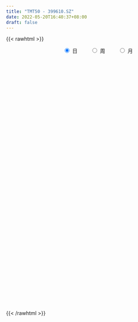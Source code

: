 ```yaml
---
title: "TMT50 - 399610.SZ"
date: 2022-05-20T16:40:37+08:00
draft: false
---
```

{{< rawhtml >}}
    <div style="text-align: center">
        <label style="padding: 1rem;"><input style="margin-right: .5rem" type="radio" name="period" value="D" checked onclick="period_change(this)">日</label>
        <label style="padding: 1rem;"><input style="margin-right: .5rem" type="radio" name="period" value="W" onclick="period_change(this)">周</label>
        <label style="padding: 1rem;"><input style="margin-right: .5rem" type="radio" name="period" value="M" onclick="period_change(this)">月</label>
    </div>
    <div id="chart" style="height: 700px;"></div> 
    <script type="text/javascript">
        const D_v = [19389706.0,16972607.0,20277824.0,20127821.0,22648769.0,18655712.0,18974833.0,19215414.0,22465433.0,24487871.0,29553416.0,23783403.0,23712825.0,29761590.0,22417760.0,23112918.0,21587470.0,19988093.0,21589862.0,20198774.0,20634249.0,19264682.0,27304759.0,31734867.0,22156679.0,19311269.0,22734282.0,35475752.0,29490386.0,26232291.0,29779523.0,28981246.0,25414267.0,23451113.0,23633946.0,19836531.0,21313940.0,19386123.0,19635596.0,25073228.0,22773727.0,29652170.0,24952648.0,32910280.0,31824106.0,39235395.0,32864789.0,34941342.0,27228695.0,20004648.0,27945137.0,25875280.0,32235959.0,30851874.0,34115655.0,30079600.0,25967722.0,25801361.0,29728861.0,24249545.0,23487089.0,23025359.0,21328514.0,24225450.0,21731572.0,20619350.0,22231348.0,23900541.0,17648222.0,19930333.0,16236824.0,20385350.0,19280077.0,19457064.0,20240215.0,18092616.0,19623929.0,23590437.0,27663542.0,25942909.0,25439848.0,25143554.0,19919530.0,20414037.0,20734145.0,36036107.0,24054334.0,22260939.0,23284773.0,19867545.0,16565195.0,19841356.0,17874781.0,15706273.0,18920674.0,21003601.0,21786278.0,13892414.0,18323152.0,12762963.0,21928930.0,15734242.0,17846994.0,15478038.0,15066702.0,18204153.0,16198466.0,15241773.0,15295648.0,16244064.0,14448459.0,15699671.0,20830562.0,21203594.0,21161029.0,21432896.0,28335217.0,25908773.0,24926602.0,20995261.0,25849850.0,20193401.0,16825051.0,18588025.0,22425112.0,21234257.0,23779594.0,23474636.0,21569259.0,22548732.0,19588622.0,23560879.0,19245136.0,20353587.0,17913251.0,17202256.0,17831178.0,16995050.0,18584862.0,22329330.0,19567160.0,19216979.0,19069608.0,20767548.0,43761245.0,36331386.0,27617045.0,21824141.0,19158291.0,18120880.0,17119917.0,17429960.0,14511469.0,19085259.0,16063113.0,17343425.0,15114676.0,15308549.0,13421920.0,21193271.0,15926146.0,20924394.0,23140643.0,16578860.0,20545577.0,20746506.0,18776479.0,15456977.0,16025319.0,15417003.0,16247118.0,17246529.0,16867641.0,15731583.0,18028466.0,14178382.0,18615750.0,13889047.0,15861001.0,14123001.0,15584558.0,15873192.0,15418908.0,14474989.0,15782392.0,14093850.0,12037981.0,10490389.0,11371019.0,11061151.0,16971839.0,16691832.0,16525607.0,23422123.0,14697438.0,15580848.0,13186406.0,12678835.0,12109071.0,13949708.0,20164541.0,20193458.0,22017066.0,18768260.0,17873392.0,15348207.0,21989259.0,23033670.0,20821898.0,15084562.0,17422573.0,12203890.0,12287811.0,13007314.0,11357047.0,12503050.0,12887796.0,15902858.0,12383706.0,13403820.0,13642759.0,14720717.0,14178090.0,15978212.0,16301621.0,11500546.0,11188437.0,11068538.0,11168921.0,11286006.0,12395058.0,18204598.0,15725030.0,20224675.0,19860156.0,22166362.0,18942850.0,22772570.0,20776022.0,16881632.0,11822410.0,17249508.0,26931229.0,14999236.0,13072579.0,13930552.0,12876975.0,13251926.0,15014915.0,19875674.0]
const D_histogram = [0.0,2.6301620513,-0.4942088322,8.0287478788,21.6507649574,31.073701109,37.9306363775,43.2485804427,39.0445017732,41.3027808372,52.6924850349,49.200142122,48.4448239143,41.9392189575,38.9387819529,34.0074732811,18.8305671567,4.3594601759,-5.3548797055,-7.5473997594,-13.1396485572,-14.8947637567,-11.6004791775,-13.3075656,-14.2838369163,-29.2355944288,-26.1599474667,-17.1142777174,-6.1513591021,-0.7595464263,12.8147002589,19.0577427925,24.0414748697,30.1011834982,25.3408157041,26.5745006221,17.7978289407,-3.3480927579,-11.8672025202,-19.4653148817,-14.5662562248,-5.9914744061,-8.2021928448,2.1465812433,3.4923751824,-0.4378814239,-0.4193045638,-4.6033824271,-5.777069124,-8.248062638,-6.1717915624,-2.9488672241,-10.3104031601,-23.2956930465,-45.7209632768,-63.6906210081,-58.7832139277,-52.0892649118,-37.6137139132,-35.8659345702,-20.6678710006,-14.6741384367,-12.0863881797,-7.5361239674,-2.3953025248,-2.0544982955,-3.4122776163,-16.8235053115,-27.3818713787,-44.2458346228,-51.3711025606,-46.6426299302,-44.429060056,-26.8596504211,-14.5548954574,-4.8224575383,-6.5237901078,-5.6616593043,-9.0227201171,-14.8228897063,-16.9819628244,-21.6739659159,-26.5442803595,-18.553392089,-9.1010116062,3.5289155865,6.265173273,12.3332959983,7.4919020671,2.6612264899,-1.4461281548,-11.5052910242,-15.2830134942,-17.6375529667,-10.2867028435,-4.2499685291,3.8901668834,5.9807214883,-1.3673541051,1.0307988787,9.8361790788,14.5787571385,7.8982554462,9.7493146694,11.3675742914,17.1686800994,15.2158225739,18.2633542992,18.0784686114,13.1908435815,13.8305886096,14.7964301431,21.0411807446,17.9189368141,13.2087926609,17.9343170242,24.9452573754,28.6070825385,30.8516064183,37.1646095948,40.2036064442,42.7039195922,45.3914219372,43.8848881642,45.037538565,43.5821195639,39.4176759064,32.1098247223,27.7766773164,15.7747646729,14.4534783218,22.8323463598,21.5843064677,17.8812086391,10.890827184,-1.3298636752,-9.6660301644,-12.5037331524,-15.0310079586,-20.6614775719,-19.6695797622,-22.4107204223,-25.858835495,-15.2992279041,0.258086777,8.1768599775,17.8519382474,22.27434861,18.13046869,16.0040104037,2.6236660306,-18.4452609506,-25.0265882411,-23.1454812732,-19.2186210471,-18.4775026286,-20.2943174709,-18.3468523993,-22.6189197904,-15.6109009306,-9.3065926437,-5.7600117767,-16.4464337328,-29.6333859172,-39.8708391309,-40.6401193987,-48.1305148217,-44.8265915168,-50.4230597659,-48.7686759303,-35.6144380298,-21.829498285,-18.9566595286,-17.1453592422,-21.0687616944,-17.2653079301,-26.0123049217,-27.0219342144,-38.8681977519,-45.9079713934,-48.6605484845,-55.8772211358,-49.9528284582,-44.3597005958,-46.0144324814,-45.4576538595,-29.917953904,-18.8317162354,-8.0579459832,0.39062288,10.1277057292,10.6794947547,27.2371767857,27.8317780486,32.413230096,35.0824508921,35.4528789287,28.3940768054,14.520006028,1.3658248051,-24.0215270827,-43.7898998534,-53.6305139213,-49.8596046144,-44.282038171,-49.3128958358,-62.6584365949,-51.3121290963,-30.68121823,-15.5144646415,-0.830730812,7.5372168499,17.7385438643,19.3513422329,13.9080743172,7.9225150272,0.270988377,8.6704609303,8.9620407231,12.6874017463,9.9781169191,3.138170497,-0.7916552218,-18.6349641538,-19.8980319782,-24.4420860214,-19.326061845,-13.9646500533,-0.2663106878,6.3624892774,9.1044620663,4.4898543203,0.8039842991,-21.4051415613,-39.6459609135,-27.9878220985,-15.6843451062,11.5978696024,28.4261895284,30.3476627009,29.4418264652,36.6946489639,49.7995630534,56.3950430698,57.08012889,54.3416242675,57.7856194977,59.0425395134,60.3912207055,62.8193426621]
const D_fast = [0.0,3.2877025641,0.0397794726,10.5699231533,29.6046314712,46.7959929001,63.1355872629,79.2656764388,84.8227232126,97.4066974859,121.9695229424,130.7772155599,142.1331033309,146.1123031134,152.846561597,156.4171212455,145.9478569103,132.5666149734,121.5135551657,117.434185172,108.5570242348,103.0782180961,103.472382881,98.4384050585,93.8911745132,71.6305183934,68.1661784889,72.9332788088,82.3583576485,87.5602837179,104.3382054677,115.3456836994,126.3397844941,139.9247889971,141.4996251291,149.3769352026,145.0497207564,123.0667758683,111.580865476,99.116424394,100.3739189947,107.4508322119,103.189565562,114.0749849609,116.2938726956,112.2541457333,112.1678964525,106.8329729824,104.2150190045,99.6820098309,100.215333016,102.7010405482,92.7619038222,73.9526906742,40.0971796247,6.2048666414,-3.5835297602,-9.9118969721,-4.8397744519,-12.0584787514,-2.0273829319,0.2978150227,-0.1360317652,2.5302014553,7.0721972667,6.8993769222,4.6885281973,-12.9285758259,-30.3324097378,-58.2578316375,-78.2258752155,-85.1580600676,-94.0517552074,-83.1972581778,-74.5312270785,-66.004403544,-69.3366836403,-69.889967663,-75.5067085051,-85.0126005209,-91.417164345,-101.5276589155,-113.0340434489,-109.6815032008,-102.5043756194,-88.9922195301,-84.6896685254,-75.5382218005,-78.506640215,-82.6720091697,-87.1408958531,-100.0763814785,-107.6748573221,-114.4387850362,-109.6596106239,-104.6853684418,-95.5726913084,-91.9869563314,-99.6768704511,-97.0210177477,-85.7565927778,-77.3693254335,-82.0752632643,-77.7868753737,-73.3267221788,-63.233446346,-61.3823482281,-53.7689779279,-49.4342464628,-51.0241605974,-46.9267684169,-42.2618193476,-30.75677356,-29.399283287,-30.807229275,-21.5981256556,-8.3508709605,2.4627248371,12.4201503215,28.0243058967,41.1142043571,54.2904974033,68.3258552325,77.7905435006,90.2025785426,99.6426894326,105.3326647517,106.0522697481,108.6632916713,100.605070196,102.8971534254,116.9841080533,121.1321447782,121.8993491094,117.6316744502,105.0785176722,94.325843642,88.3622073659,82.0771805699,71.2813415638,67.3558444328,59.0120236672,49.0991997207,55.8340003356,71.455836711,81.4188249059,95.5568877376,105.5478852527,105.9366225052,107.8111668198,95.0867389544,69.4064967355,56.5685223848,52.6632590343,51.7854639987,47.90720676,41.01681255,38.3775645217,28.4507671831,31.5560608102,35.5337209362,37.6402988591,22.8422684697,2.246969806,-17.9581931904,-28.8875033079,-48.4105274363,-56.3132520106,-74.5154852012,-85.0532703482,-80.8026419551,-72.4750767816,-74.3414029074,-76.8164424315,-86.0070353073,-86.5199085256,-101.7699817476,-109.5350945939,-131.0984075693,-149.6151740592,-164.5328882714,-185.7188662066,-192.2826806436,-197.7794779302,-210.9378179361,-221.7454527791,-213.6852412996,-207.3069326898,-198.5476489335,-190.0014243502,-177.7324150688,-174.5107523546,-151.1437761272,-143.5912303521,-130.9064707808,-119.4666372615,-110.2329894928,-110.1932724148,-120.4373416851,-133.2500667068,-164.6428003653,-195.3586480993,-218.6068906475,-227.3008824942,-232.7938255935,-250.1529072173,-279.1630571252,-280.6447819006,-267.6841755918,-256.3960381637,-241.9199870372,-231.6677351628,-217.0317721824,-210.5811382555,-212.5473875919,-216.5523181251,-224.136097681,-213.5690098951,-211.0369199216,-204.1397084618,-204.3544640592,-210.4098678571,-214.5376073813,-237.0396573517,-243.2772331707,-253.9318087193,-253.6473000041,-251.7770507258,-238.1452890322,-229.9258667477,-224.9077784422,-228.3999226081,-231.8847965545,-259.4452078053,-287.5975173858,-282.9363340955,-274.5539433797,-244.3722612705,-220.4373939624,-210.9290051147,-204.4743847341,-188.0478999945,-162.4930951416,-141.7988543578,-126.8437363151,-115.9968348707,-98.1064347661,-82.088879872,-65.6423935035,-47.5094358814]
const D_slow = [0.0,0.6575405128,0.5339883048,2.5411752745,7.9538665138,15.7222917911,25.2049508855,36.0170959961,45.7782214394,56.1039166487,69.2770379074,81.5770734379,93.6882794165,104.1730841559,113.9077796441,122.4096479644,127.1172897536,128.2071547975,126.8684348712,124.9815849313,121.696672792,117.9729818528,115.0728620585,111.7459706585,108.1750114294,100.8661128222,94.3261259556,90.0475565262,88.5097167507,88.3198301441,91.5235052088,96.2879409069,102.2983096244,109.8236054989,116.1588094249,122.8024345805,127.2518918156,126.4148686262,123.4480679961,118.5817392757,114.9401752195,113.442306618,111.3917584068,111.9284037176,112.8014975132,112.6920271572,112.5872010163,111.4363554095,109.9920881285,107.930072469,106.3871245784,105.6499077724,103.0723069823,97.2483837207,85.8181429015,69.8954876495,55.1996841676,42.1773679396,32.7739394613,23.8074558188,18.6404880686,14.9719534594,11.9503564145,10.0663254227,9.4674997915,8.9538752176,8.1008058135,3.8949294857,-2.950538359,-14.0119970147,-26.8547726549,-38.5154301374,-49.6226951514,-56.3376077567,-59.9763316211,-61.1819460056,-62.8128935326,-64.2283083587,-66.4839883879,-70.1897108145,-74.4352015206,-79.8536929996,-86.4897630895,-91.1281111117,-93.4033640133,-92.5211351166,-90.9548417984,-87.8715177988,-85.9985422821,-85.3332356596,-85.6947676983,-88.5710904543,-92.3918438279,-96.8012320696,-99.3729077804,-100.4353999127,-99.4628581918,-97.9676778198,-98.309516346,-98.0518166263,-95.5927718566,-91.948082572,-89.9735187105,-87.5361900431,-84.6942964703,-80.4021264454,-76.598170802,-72.0323322272,-67.5127150743,-64.2150041789,-60.7573570265,-57.0582494907,-51.7979543046,-47.3182201011,-44.0160219359,-39.5324426798,-33.2961283359,-26.1443577013,-18.4314560968,-9.1403036981,0.910597913,11.586577811,22.9344332953,33.9056553364,45.1650399776,56.0605698686,65.9149888452,73.9424450258,80.8866143549,84.8303055231,88.4436751036,94.1517616935,99.5478383104,104.0181404702,106.7408472662,106.4083813474,103.9918738063,100.8659405182,97.1081885286,91.9428191356,87.0254241951,81.4227440895,74.9580352157,71.1332282397,71.197749934,73.2419649284,77.7049494902,83.2735366427,87.8061538152,91.8071564161,92.4630729238,87.8517576861,81.5951106259,75.8087403075,71.0040850458,66.3847093886,61.3111300209,56.7244169211,51.0696869735,47.1669617408,44.8403135799,43.4003106357,39.2887022025,31.8803557232,21.9126459405,11.7526160908,-0.2800126146,-11.4866604938,-24.0924254353,-36.2845944179,-45.1882039253,-50.6455784966,-55.3847433787,-59.6710831893,-64.9382736129,-69.2546005954,-75.7576768258,-82.5131603795,-92.2302098174,-103.7072026658,-115.8723397869,-129.8416450708,-142.3298521854,-153.4197773343,-164.9233854547,-176.2877989196,-183.7672873956,-188.4752164544,-190.4897029502,-190.3920472302,-187.8601207979,-185.1902471093,-178.3809529129,-171.4230084007,-163.3197008767,-154.5490881537,-145.6858684215,-138.5873492202,-134.9573477132,-134.6158915119,-140.6212732826,-151.5687482459,-164.9763767262,-177.4412778798,-188.5117874226,-200.8400113815,-216.5046205302,-229.3326528043,-237.0029573618,-240.8815735222,-241.0892562252,-239.2049520127,-234.7703160467,-229.9324804884,-226.4554619091,-224.4748331523,-224.4070860581,-222.2394708255,-219.9989606447,-216.8271102081,-214.3325809783,-213.5480383541,-213.7459521595,-218.404693198,-223.3792011925,-229.4897226979,-234.3212381591,-237.8124006724,-237.8789783444,-236.2883560251,-234.0122405085,-232.8897769284,-232.6887808536,-238.040066244,-247.9515564723,-254.948511997,-258.8695982735,-255.9701308729,-248.8635834908,-241.2766678156,-233.9162111993,-224.7425489583,-212.292658195,-198.1938974275,-183.923865205,-170.3384591382,-155.8920542637,-141.1314193854,-126.033614209,-110.3287785435]
const D_data = [['2021-05-11', 6847.9141, 6936.1588, 6768.2353, 6952.2914],['2021-05-12', 6908.7972, 6977.3725, 6872.1184, 6986.2284],['2021-05-13', 6893.6586, 6904.8372, 6880.783, 6973.5316],['2021-05-14', 6925.1222, 7068.745, 6884.1479, 7072.4449],['2021-05-17', 7073.7441, 7205.4476, 7073.7441, 7271.315],['2021-05-18', 7202.8743, 7238.2348, 7168.5212, 7241.3878],['2021-05-19', 7202.7373, 7280.9047, 7189.1793, 7323.886],['2021-05-20', 7268.258, 7331.6481, 7250.7949, 7355.4648],['2021-05-21', 7350.2403, 7254.2128, 7239.8033, 7379.3358],['2021-05-24', 7259.7822, 7369.5013, 7239.8781, 7369.5013],['2021-05-25', 7372.3152, 7567.7365, 7342.6624, 7574.1163],['2021-05-26', 7565.6927, 7454.3294, 7444.8051, 7565.6927],['2021-05-27', 7424.0814, 7528.8619, 7417.2888, 7556.3848],['2021-05-28', 7515.5503, 7487.5177, 7449.0026, 7571.0334],['2021-05-31', 7504.776, 7553.7282, 7496.3831, 7557.3985],['2021-06-01', 7532.4273, 7554.1829, 7476.5915, 7600.9804],['2021-06-02', 7558.3486, 7410.2205, 7370.2587, 7562.279],['2021-06-03', 7404.8345, 7366.1499, 7363.5994, 7476.2788],['2021-06-04', 7336.5075, 7377.9529, 7304.5463, 7457.9928],['2021-06-07', 7408.7813, 7452.731, 7380.1132, 7454.5101],['2021-06-08', 7466.2909, 7398.291, 7367.0926, 7504.4971],['2021-06-09', 7398.8833, 7432.3048, 7377.5896, 7447.4603],['2021-06-10', 7425.7616, 7505.7811, 7417.7679, 7526.2778],['2021-06-11', 7527.7496, 7453.5871, 7419.4896, 7531.7199],['2021-06-15', 7460.7847, 7460.0878, 7379.562, 7489.231],['2021-06-16', 7459.4934, 7239.1079, 7233.4362, 7466.7534],['2021-06-17', 7238.3, 7424.5443, 7238.3, 7430.6052],['2021-06-18', 7470.298, 7528.0661, 7470.298, 7577.6518],['2021-06-21', 7529.9973, 7609.8155, 7470.1458, 7641.3867],['2021-06-22', 7632.0385, 7594.2231, 7539.0073, 7641.795],['2021-06-23', 7590.0556, 7765.9646, 7565.6062, 7810.225],['2021-06-24', 7794.1991, 7754.0735, 7702.9604, 7802.1165],['2021-06-25', 7747.6643, 7800.2612, 7695.0375, 7824.7293],['2021-06-28', 7819.1875, 7880.6297, 7785.5175, 7917.7152],['2021-06-29', 7872.23, 7786.9365, 7769.5309, 7887.6848],['2021-06-30', 7791.6974, 7890.4313, 7751.4149, 7895.6577],['2021-07-01', 7896.0474, 7780.1597, 7756.527, 7902.2496],['2021-07-02', 7733.796, 7567.8086, 7555.1659, 7733.796],['2021-07-05', 7606.2157, 7657.3094, 7573.8605, 7696.0305],['2021-07-06', 7662.4054, 7629.8069, 7510.4561, 7722.5349],['2021-07-07', 7565.1239, 7782.1486, 7537.7636, 7800.5948],['2021-07-08', 7812.3716, 7872.8515, 7807.4463, 7907.7716],['2021-07-09', 7817.6251, 7765.2782, 7643.6205, 7824.3116],['2021-07-12', 7814.5994, 7958.3278, 7754.5943, 7967.2045],['2021-07-13', 7939.7895, 7895.5292, 7840.3841, 7958.8109],['2021-07-14', 7919.1116, 7839.7091, 7832.6683, 7948.2746],['2021-07-15', 7846.9222, 7894.3401, 7751.8819, 7901.7817],['2021-07-16', 7881.5879, 7844.3341, 7833.4996, 7953.4409],['2021-07-19', 7809.5833, 7879.1746, 7778.0186, 7899.51],['2021-07-20', 7802.4717, 7862.95, 7758.221, 7875.7693],['2021-07-21', 7876.0808, 7928.3965, 7860.8929, 8005.0841],['2021-07-22', 7964.2807, 7968.6351, 7890.7174, 7998.1627],['2021-07-23', 7975.3609, 7834.2993, 7804.559, 7977.0223],['2021-07-26', 7832.0821, 7709.3806, 7560.7747, 7843.9799],['2021-07-27', 7703.4505, 7480.2756, 7480.2756, 7818.803],['2021-07-28', 7397.0738, 7393.6489, 7176.511, 7516.234],['2021-07-29', 7543.7156, 7604.7017, 7500.1309, 7643.9268],['2021-07-30', 7572.34, 7620.9952, 7490.9202, 7633.2744],['2021-08-02', 7604.4953, 7745.3155, 7582.0541, 7745.3155],['2021-08-03', 7725.296, 7604.317, 7576.1103, 7766.5416],['2021-08-04', 7607.7806, 7799.2393, 7607.7806, 7801.9473],['2021-08-05', 7758.687, 7729.578, 7681.8827, 7786.2593],['2021-08-06', 7745.2446, 7701.3452, 7624.0021, 7751.4198],['2021-08-09', 7662.1142, 7739.0099, 7605.3095, 7765.766],['2021-08-10', 7717.5668, 7770.1223, 7686.6397, 7771.6389],['2021-08-11', 7775.275, 7724.3573, 7707.6502, 7794.968],['2021-08-12', 7703.5448, 7699.3257, 7671.1188, 7785.6146],['2021-08-13', 7675.3257, 7500.8662, 7478.9502, 7675.3257],['2021-08-16', 7476.1171, 7453.8749, 7433.1509, 7520.2127],['2021-08-17', 7457.3245, 7270.4071, 7244.729, 7473.2058],['2021-08-18', 7279.0259, 7286.0384, 7229.1409, 7324.2773],['2021-08-19', 7297.7148, 7384.0781, 7287.8847, 7429.0091],['2021-08-20', 7362.372, 7328.5078, 7236.3181, 7427.2295],['2021-08-23', 7344.956, 7538.4895, 7304.9587, 7552.2785],['2021-08-24', 7533.4094, 7528.6324, 7495.2369, 7574.4808],['2021-08-25', 7537.3149, 7539.7621, 7494.8473, 7571.3599],['2021-08-26', 7545.6246, 7404.8148, 7404.633, 7548.0066],['2021-08-27', 7413.5196, 7420.7015, 7390.7547, 7498.2919],['2021-08-30', 7490.7695, 7345.7414, 7286.5766, 7499.6643],['2021-08-31', 7334.3403, 7270.956, 7192.3026, 7339.1098],['2021-09-01', 7285.6155, 7271.887, 7120.1939, 7303.5576],['2021-09-02', 7276.3936, 7194.9871, 7169.3619, 7288.102],['2021-09-03', 7188.569, 7135.5419, 7081.3236, 7197.2513],['2021-09-06', 7117.2605, 7274.4298, 7083.6327, 7289.2398],['2021-09-07', 7276.7341, 7315.8047, 7252.4959, 7339.1782],['2021-09-08', 7322.7597, 7400.0561, 7320.6337, 7406.6053],['2021-09-09', 7354.0538, 7308.5698, 7247.9676, 7361.1872],['2021-09-10', 7302.8543, 7368.934, 7250.6037, 7400.564],['2021-09-13', 7353.6532, 7231.0513, 7215.1264, 7353.6532],['2021-09-14', 7229.0318, 7196.7743, 7174.6625, 7298.2562],['2021-09-15', 7176.6551, 7169.8532, 7108.3497, 7196.3188],['2021-09-16', 7153.1904, 7039.1398, 7032.2059, 7169.1316],['2021-09-17', 7023.8171, 7056.6358, 6945.4591, 7066.9207],['2021-09-22', 6969.1204, 7031.0909, 6958.9033, 7072.1382],['2021-09-23', 7061.3599, 7141.0843, 7046.7354, 7163.3265],['2021-09-24', 7124.6752, 7140.836, 7105.6011, 7220.802],['2021-09-27', 7193.317, 7191.2607, 7144.2553, 7260.452],['2021-09-28', 7161.0502, 7133.0577, 7096.8314, 7215.1313],['2021-09-29', 7063.7925, 6988.3011, 6946.1957, 7074.3067],['2021-09-30', 7002.9236, 7082.8805, 7002.9236, 7096.2208],['2021-10-08', 7199.5452, 7184.1437, 7144.5478, 7223.0609],['2021-10-11', 7179.2199, 7166.4004, 7156.8728, 7217.3736],['2021-10-12', 7153.1226, 7013.9804, 6957.5142, 7153.1226],['2021-10-13', 7024.388, 7102.2324, 7008.6613, 7107.0733],['2021-10-14', 7105.0022, 7104.9131, 7070.8003, 7136.0027],['2021-10-15', 7141.8619, 7177.1592, 7091.0003, 7208.0173],['2021-10-18', 7163.6215, 7092.2003, 7029.8146, 7163.6215],['2021-10-19', 7103.8677, 7160.69, 7080.3169, 7172.5688],['2021-10-20', 7168.0457, 7132.5735, 7128.8134, 7198.1429],['2021-10-21', 7123.0391, 7063.0075, 7022.2815, 7126.8062],['2021-10-22', 7062.4497, 7122.6973, 7046.849, 7151.5872],['2021-10-25', 7118.7291, 7134.2297, 7060.5758, 7136.4269],['2021-10-26', 7157.7033, 7226.5998, 7142.8664, 7275.9835],['2021-10-27', 7239.4046, 7126.2271, 7100.5491, 7239.4046],['2021-10-28', 7075.7314, 7091.0451, 7059.6269, 7159.0294],['2021-10-29', 7100.1759, 7215.9148, 7087.2847, 7222.8228],['2021-11-01', 7205.3637, 7288.4466, 7184.4116, 7315.4152],['2021-11-02', 7292.8995, 7292.7028, 7227.5979, 7367.6384],['2021-11-03', 7313.6462, 7311.6731, 7265.5547, 7393.0036],['2021-11-04', 7354.6379, 7411.2605, 7347.5634, 7430.1144],['2021-11-05', 7427.4163, 7426.1001, 7426.1001, 7513.1092],['2021-11-08', 7435.0567, 7468.5863, 7370.98, 7488.8692],['2021-11-09', 7469.174, 7522.8753, 7424.4225, 7531.8209],['2021-11-10', 7509.5042, 7513.4355, 7453.8963, 7564.975],['2021-11-11', 7478.1137, 7587.1854, 7469.3215, 7610.8274],['2021-11-12', 7579.7797, 7596.5061, 7555.4974, 7613.4892],['2021-11-15', 7616.0668, 7589.3533, 7572.8196, 7651.4206],['2021-11-16', 7577.6675, 7557.5379, 7546.9976, 7645.8012],['2021-11-17', 7571.2345, 7598.3517, 7524.3644, 7598.5081],['2021-11-18', 7568.5769, 7487.2155, 7469.7126, 7583.8228],['2021-11-19', 7488.5088, 7609.4638, 7487.3808, 7624.1631],['2021-11-22', 7635.0009, 7778.2419, 7616.9766, 7782.518],['2021-11-23', 7742.2478, 7708.5985, 7682.2308, 7742.6276],['2021-11-24', 7706.9071, 7694.7809, 7680.4357, 7732.727],['2021-11-25', 7690.734, 7651.1617, 7646.6266, 7692.9362],['2021-11-26', 7626.1869, 7552.5181, 7533.1611, 7632.9275],['2021-11-29', 7454.6906, 7556.0268, 7447.393, 7561.0782],['2021-11-30', 7579.4756, 7600.3501, 7547.7547, 7618.81],['2021-12-01', 7595.3201, 7592.7574, 7562.0091, 7611.3679],['2021-12-02', 7582.0817, 7530.8771, 7521.6147, 7600.2355],['2021-12-03', 7539.3352, 7597.8818, 7539.3352, 7597.9565],['2021-12-06', 7573.5304, 7541.4623, 7535.7329, 7627.0409],['2021-12-07', 7604.034, 7507.5765, 7457.2137, 7609.7095],['2021-12-08', 7531.3922, 7696.3743, 7531.3922, 7696.3743],['2021-12-09', 7686.8902, 7834.0361, 7676.4063, 7850.7854],['2021-12-10', 7787.8035, 7815.7085, 7772.9143, 7839.6399],['2021-12-13', 7819.3392, 7906.7197, 7817.6771, 7954.9071],['2021-12-14', 7892.9589, 7906.759, 7854.1508, 7929.1813],['2021-12-15', 7878.8817, 7828.5845, 7821.7806, 7907.489],['2021-12-16', 7846.282, 7863.3991, 7792.5458, 7863.3991],['2021-12-17', 7819.6958, 7700.8802, 7697.3471, 7829.3708],['2021-12-20', 7661.2521, 7517.5159, 7509.4972, 7715.6049],['2021-12-21', 7518.2702, 7618.7146, 7518.2702, 7632.4897],['2021-12-22', 7649.193, 7703.9278, 7646.9462, 7750.3347],['2021-12-23', 7718.5538, 7738.8026, 7684.8833, 7761.4532],['2021-12-24', 7735.1214, 7706.205, 7674.9244, 7756.6926],['2021-12-27', 7704.0929, 7664.7629, 7639.1241, 7743.1299],['2021-12-28', 7683.7451, 7705.2111, 7641.6427, 7710.0204],['2021-12-29', 7701.7045, 7612.1753, 7597.5226, 7701.7045],['2021-12-30', 7609.1592, 7752.6621, 7606.1081, 7782.9691],['2021-12-31', 7766.9296, 7776.5345, 7678.7378, 7785.1523],['2022-01-04', 7838.384, 7768.9519, 7686.2067, 7847.1783],['2022-01-05', 7736.6206, 7568.1356, 7513.0708, 7762.554],['2022-01-06', 7499.1211, 7458.5598, 7402.7313, 7529.607],['2022-01-07', 7476.3314, 7407.8699, 7396.7344, 7536.4181],['2022-01-10', 7374.847, 7466.7413, 7305.7886, 7509.1171],['2022-01-11', 7475.2543, 7325.2209, 7315.1155, 7475.2543],['2022-01-12', 7368.3583, 7410.9828, 7340.3395, 7426.3412],['2022-01-13', 7426.66, 7252.3761, 7250.1464, 7426.66],['2022-01-14', 7224.2774, 7288.4043, 7207.097, 7339.8355],['2022-01-17', 7298.8487, 7433.0346, 7298.8487, 7455.4976],['2022-01-18', 7440.9147, 7484.1361, 7419.0702, 7580.7906],['2022-01-19', 7465.2921, 7368.5982, 7321.3713, 7499.7575],['2022-01-20', 7363.513, 7345.2816, 7300.563, 7409.7109],['2022-01-21', 7322.5389, 7243.4056, 7224.7059, 7357.6368],['2022-01-24', 7196.1277, 7314.9544, 7182.3956, 7353.5123],['2022-01-25', 7277.0567, 7116.461, 7116.461, 7334.8131],['2022-01-26', 7129.764, 7154.3587, 7042.3146, 7188.9726],['2022-01-27', 7148.8047, 6944.6638, 6940.8657, 7152.0804],['2022-01-28', 6984.7987, 6905.5971, 6869.379, 7026.8318],['2022-02-07', 7018.5225, 6879.0804, 6850.8777, 7060.5079],['2022-02-08', 6862.9753, 6736.5076, 6613.9139, 6863.8043],['2022-02-09', 6730.929, 6835.7708, 6689.6833, 6845.2461],['2022-02-10', 6843.3211, 6803.8616, 6764.353, 6865.3287],['2022-02-11', 6762.1534, 6664.6446, 6653.7162, 6801.7426],['2022-02-14', 6630.4494, 6628.2629, 6584.3621, 6719.1467],['2022-02-15', 6636.7319, 6803.7719, 6635.6265, 6805.1375],['2022-02-16', 6842.9011, 6774.0393, 6756.1977, 6852.7622],['2022-02-17', 6765.798, 6791.5838, 6737.3602, 6842.4653],['2022-02-18', 6750.3959, 6784.3242, 6738.7424, 6785.5686],['2022-02-21', 6781.0408, 6827.0458, 6775.8424, 6835.3999],['2022-02-22', 6757.5261, 6721.5421, 6655.9149, 6757.5261],['2022-02-23', 6740.03, 6957.8924, 6740.03, 6963.2476],['2022-02-24', 6924.4169, 6801.4799, 6717.7076, 6960.9626],['2022-02-25', 6881.5528, 6865.8026, 6857.1147, 6956.4219],['2022-02-28', 6854.7675, 6865.9257, 6792.1765, 6890.3992],['2022-03-01', 6873.3063, 6852.2539, 6813.9466, 6891.4378],['2022-03-02', 6809.3885, 6746.3166, 6713.8355, 6809.48],['2022-03-03', 6773.0916, 6601.7679, 6593.0072, 6774.3697],['2022-03-04', 6533.2412, 6524.5573, 6497.2723, 6600.5037],['2022-03-07', 6468.4981, 6237.8305, 6207.9759, 6468.4981],['2022-03-08', 6252.606, 6137.5865, 6072.0838, 6292.5776],['2022-03-09', 6173.6079, 6119.9183, 5860.0015, 6219.1119],['2022-03-10', 6277.9033, 6208.0343, 6200.4713, 6288.8461],['2022-03-11', 6089.8225, 6192.0922, 5989.0399, 6192.5379],['2022-03-14', 6115.5578, 5995.176, 5995.176, 6165.5387],['2022-03-15', 5942.2154, 5766.2679, 5766.2679, 6048.1671],['2022-03-16', 5888.4399, 5992.7341, 5643.6666, 6007.8738],['2022-03-17', 6119.7701, 6129.6651, 6085.9175, 6218.2498],['2022-03-18', 6096.3487, 6105.6377, 6019.7252, 6124.2975],['2022-03-21', 6162.3445, 6139.6117, 6085.1781, 6198.4016],['2022-03-22', 6132.358, 6091.3955, 6072.8047, 6150.032],['2022-03-23', 6119.0084, 6141.0806, 6057.1875, 6159.3529],['2022-03-24', 6127.1836, 6047.1933, 6014.7173, 6127.1836],['2022-03-25', 6056.3849, 5929.1075, 5929.1075, 6070.1586],['2022-03-28', 5863.7758, 5867.8503, 5821.4476, 5912.8209],['2022-03-29', 5884.9122, 5781.1803, 5762.9219, 5904.6285],['2022-03-30', 5831.2151, 5956.1104, 5831.1449, 5956.1104],['2022-03-31', 5931.8104, 5853.5582, 5843.4842, 5931.8104],['2022-04-01', 5818.9939, 5885.0028, 5797.1899, 5923.9622],['2022-04-06', 5871.6171, 5785.4074, 5751.8037, 5871.6171],['2022-04-07', 5764.9955, 5682.4143, 5682.4143, 5802.1445],['2022-04-08', 5701.2288, 5660.0843, 5580.165, 5705.972],['2022-04-11', 5627.5999, 5387.8971, 5366.5677, 5627.5999],['2022-04-12', 5404.3593, 5496.8441, 5323.5608, 5496.8441],['2022-04-13', 5449.8542, 5389.7894, 5389.7894, 5468.1502],['2022-04-14', 5439.4685, 5461.7231, 5394.6165, 5495.0604],['2022-04-15', 5414.1745, 5446.1384, 5371.3703, 5486.7292],['2022-04-18', 5422.6209, 5562.6856, 5403.8996, 5564.2929],['2022-04-19', 5563.3973, 5497.8178, 5478.0042, 5591.5988],['2022-04-20', 5516.1202, 5447.1501, 5436.9945, 5528.9618],['2022-04-21', 5409.4481, 5321.9591, 5299.3541, 5494.8152],['2022-04-22', 5292.1013, 5279.943, 5221.4397, 5333.3483],['2022-04-25', 5178.8753, 4935.5536, 4934.4562, 5183.5592],['2022-04-26', 4955.6503, 4816.2633, 4806.8627, 5016.4856],['2022-04-27', 4776.6696, 5110.1051, 4773.3018, 5114.6378],['2022-04-28', 5102.7457, 5128.9854, 5039.125, 5183.0094],['2022-04-29', 5175.6718, 5385.7853, 5144.5195, 5413.552],['2022-05-05', 5331.2732, 5354.4884, 5302.655, 5414.6115],['2022-05-06', 5199.5592, 5207.1172, 5185.6115, 5270.3523],['2022-05-09', 5170.24, 5164.5118, 5134.9415, 5229.0596],['2022-05-10', 5088.1004, 5277.8253, 5055.0708, 5294.2567],['2022-05-11', 5282.0392, 5409.9775, 5278.4278, 5549.8554],['2022-05-12', 5363.8991, 5395.1966, 5351.2211, 5436.8994],['2022-05-13', 5422.6303, 5359.1657, 5319.4589, 5434.1075],['2022-05-16', 5404.5826, 5330.1382, 5315.1979, 5448.9015],['2022-05-17', 5325.5342, 5431.3041, 5314.3467, 5431.3041],['2022-05-18', 5453.104, 5442.3711, 5409.4373, 5490.266],['2022-05-19', 5354.5297, 5479.4973, 5345.7527, 5479.8031],['2022-05-20', 5498.9958, 5535.9014, 5453.7869, 5546.1884]]
const W_v = [95921873.0,86349807.0,86191340.0,90504957.0,96144441.0,89775789.0,101874212.0,79023448.0,99677779.0,119571418.0,105553834.0,98165928.0,126092368.0,136457147.0,119988221.0,120783948.0,156651089.0,179718300.0,174371755.0,178638316.0,128289636.0,113671805.0,106893840.0,94138630.0,93929380.0,93854121.0,143155010.0,152350553.0,150197793.0,141378165.0,121636273.0,51010524.0,33615239.0,126580556.0,114250221.0,116017147.0,113712807.0,118469001.0,73525307.0,90958624.0,133188570.0,129879231.0,60372094.0,86925605.0,75814035.0,76304136.0,86099392.0,79500287.0,64474729.0,79383399.0,90731235.0,103386276.0,106342152.0,99065343.0,117886005.0,87546768.0,88149622.0,88640181.0,79282663.0,106710904.0,88915293.0,83150172.0,80080757.0,53813018.0,89901460.0,88051668.0,109051594.0,118695939.0,100514134.0,137160707.0,105088947.0,83308977.0,87857880.0,66048737.0,60968344.0,70244072.0,51760125.0,106271629.0,91462267.0,85953491.0,94849523.0,256904085.0,308746844.0,365826010.0,393609317.0,314392536.0,262173587.0,243598040.0,198288352.0,181223745.0,182035364.0,205291709.0,65972528.0,155883754.0,142223015.0,148222053.0,125106163.0,86327798.0,121991238.0,112329527.0,96574797.0,155904881.0,97129498.0,156869118.0,144290060.0,144995345.0,131842528.0,146980311.0,181978441.0,158518253.0,200001519.0,187119400.0,173603373.0,172352007.0,22299873.0,96512167.0,121318159.0,103706456.0,137696130.0,125634301.0,127865049.0,122255919.0,125142744.0,135580048.0,167805536.0,221948545.0,152022546.0,119126084.0,183747178.0,147760008.0,148979534.0,217652528.0,202390105.0,264053359.0,328292203.0,246402068.0,225570831.0,230208858.0,181156289.0,172196103.0,120400791.0,143531551.0,114518785.0,113088796.0,98625615.0,136870501.0,150181251.0,100020712.0,211700986.0,204307451.0,171578124.0,108472763.0,195075808.0,289281885.0,246109547.0,208466087.0,157951705.0,202155866.0,153081793.0,175520472.0,173719802.0,171615358.0,135201106.0,102154787.0,90523497.0,47010413.0,26161536.0,123671954.0,89127344.0,113521336.0,140110566.0,166195241.0,124387795.0,111628519.0,176799182.0,120177113.0,108373811.0,149039007.0,129413297.0,201908226.0,265213036.0,223990693.0,203116413.0,179754990.0,85638709.0,68401524.0,158955460.0,130935329.0,170897666.0,148648764.0,145404920.0,112028755.0,100434269.0,139881235.0,134484550.0,127384845.0,53059678.0,96921362.0,101960161.0,131299105.0,108696103.0,119137331.0,99677982.0,139897713.0,107621653.0,122087369.0,171775912.0,133289719.0,146816212.0,121819368.0,112708261.0,93480806.0,101004261.0,124109383.0,123499562.0,97433650.0,55630548.0,66764807.0,21928930.0,82330129.0,77428410.0,100327752.0,126015703.0,99265846.0,110960843.0,98275109.0,95307580.0,139146766.0,103840274.0,84433226.0,80964562.0,81189474.0,86422284.0,84121337.0,76667181.0,77134039.0,59054390.0,88308839.0,67504868.0,99016717.0,96277596.0,66278635.0,67081230.0,42541566.0,66037354.0,68779613.0,103966613.0,37657654.0,84074962.0,74950042.0]
const W_histogram = [0.0,-7.8020412536,-12.5361712926,-9.5807871524,-14.3783271119,-14.8323885101,3.82866167,13.7341227179,31.8374141062,44.4881047596,45.7466896764,45.0339213846,47.1590307382,59.4131671155,56.5331180289,59.9736848019,59.2349846593,76.4543634155,71.7875437042,54.2813109583,32.2837074037,16.6020865316,3.5650615142,-5.3386101724,-17.0183228278,-21.313874919,-24.4869569747,-34.933213494,-35.072942524,-58.8181996002,-94.8358375318,-99.5761066322,-90.9689735113,-62.5001876896,-25.6678941605,-9.4903084093,-22.8150497299,-10.766746366,-13.9354042391,-11.8764432059,-23.7946255603,-37.4909576855,-38.3181866548,-31.1827903915,-23.8142230391,-25.1902755765,-34.1735007309,-32.5887404502,-45.4517421101,-80.8597788773,-90.4784869379,-103.206008294,-87.8955778706,-70.6896834757,-55.8961234293,-68.4090780349,-60.2952704645,-64.775651624,-58.6903609487,-47.8662166437,-43.7021438013,-49.7096118906,-41.1258293321,-34.2674823095,-57.5074310626,-68.1337143705,-67.2905471305,-44.533432993,-36.9207099561,-8.0916110161,-4.1829102329,2.9624284971,10.9845978049,16.2036900006,14.586459424,12.3883884633,14.3203946262,26.7994509831,36.544738807,46.0295969892,56.626220216,85.4960669935,128.9613971523,167.4921266024,196.2958295024,202.6595732058,208.3783462941,196.1635210997,192.5786699922,164.6261775843,149.538261792,111.9480152208,72.8057310239,29.5712514047,-17.5275845937,-53.5167025104,-69.6228271803,-84.2460553545,-84.0634204184,-62.3864621268,-48.573679461,-31.5293157557,-28.9657120815,-24.517947908,-7.0863735711,-2.0800373909,-13.4191822085,-2.359853548,17.641851183,24.2804606647,53.8108753376,74.9200761412,86.355242281,78.7761251251,61.4542744378,48.888122828,33.146503208,28.2638917822,24.5467418366,25.7422310112,18.7064642907,8.5621774542,0.3044815872,8.1406210251,15.8813012737,28.6948124647,29.696104714,45.2554294751,60.5534615678,73.9433052082,78.5607556101,78.6807786493,84.3524738633,121.3393991269,105.8196285124,97.2045747734,54.5710202982,-8.0711408319,-63.2168123512,-96.594303585,-117.678601473,-115.0320539525,-119.8568674614,-94.1753377337,-65.472352179,-46.5256669393,-56.0304357855,-62.7779336444,-37.9292680712,-14.8736187857,16.7055400293,46.1455748052,80.2270238594,146.734699636,141.4174033467,114.5749658455,118.6386280898,108.2907843975,89.128311618,66.8331253646,56.9122469245,39.9890706062,-4.1967927363,-26.5867615648,-59.7643656391,-74.7152566266,-68.2000711511,-66.6392044617,-78.8452410102,-82.4604288038,-55.4837425103,-46.7570224125,-48.0589688529,-58.4029136089,-51.9645492911,-63.7769410637,-64.951452433,-56.9519158825,-35.3761601794,9.8200610415,44.6486899395,85.8801645505,63.2761786269,30.2787254683,37.6307734095,31.5782914963,-13.5666861831,-37.2688175103,-79.6791211794,-120.2089391243,-134.0407661268,-125.3035248754,-120.8041084766,-113.4424386378,-79.2916421247,-57.6300518617,-64.5353079644,-57.1826982033,-37.8622657955,-8.914295272,2.6897034112,14.6273729109,26.0413275461,49.0871156356,45.8980965644,53.7648016479,60.4692082105,60.2702706082,42.6453392711,33.6651819612,12.5755757479,-13.2325177162,-23.7319081069,-48.1134208172,-46.7154413902,-63.9508662884,-66.5124800195,-68.6629984418,-60.1256542268,-52.1079832597,-47.7474650951,-36.3743845907,-13.6546452226,12.4784535239,29.3046159841,34.8874530167,39.5801612805,54.3849291164,53.3984303834,50.1121699048,49.5909668416,22.7015647878,-3.4537701206,-23.0177246575,-56.0587301776,-89.5059332206,-98.2356751027,-93.2293760556,-106.640781502,-130.0896115157,-142.6041560689,-153.0326662462,-152.8071323125,-157.1065087324,-162.9583076728,-166.057633701,-149.5300018189,-139.3829586687,-112.3438269374,-74.3029635664]
const W_fast = [0.0,-9.752551567,-17.6207244292,-17.060537077,-25.4526588145,-29.6148173403,-9.9966017426,3.3423899848,29.4050348996,53.1777517428,65.8730090788,76.4187211331,90.3335881713,117.4410163275,128.6942467481,147.1282347216,161.1982807438,197.5312503539,210.8113165686,206.8754115623,192.9487348586,181.4176356194,169.2718759805,159.0335517509,143.0992583886,133.4752375675,124.1804162682,105.0008563754,96.0928917143,57.6430847381,-2.0835125764,-31.7178083348,-45.8529185918,-33.0091796925,-2.5938597036,11.2111489453,-7.8173548078,1.5392619647,-5.1132469682,-6.0233967365,-23.890235481,-46.9593070275,-57.3660826605,-58.0263839951,-56.6113724025,-64.284993834,-81.8115941711,-88.374019003,-112.5999561904,-168.2229376769,-200.4612674721,-238.9902909016,-245.6537549458,-246.1202814198,-245.3007522308,-274.9159763451,-281.8759863908,-302.5502804564,-311.1375800182,-312.2799898741,-319.041452982,-337.476324044,-339.1739988186,-340.8825223733,-378.4993288921,-406.1590407926,-422.1385103352,-410.514754446,-412.1322088981,-385.3260127121,-382.4630394871,-374.5770936329,-363.8087748738,-354.538760178,-352.5093758985,-351.6103497435,-346.098244924,-326.9193258214,-308.0378532957,-287.0455958662,-262.2924175853,-212.0485540595,-136.3428746126,-55.939113512,21.9385467636,78.9671837686,136.7805434303,173.6065985109,218.1664149015,231.3704668895,253.6671165453,244.0638737793,223.1230223384,187.2813555703,135.8006234235,86.4323298792,52.9204984143,17.2357564014,-3.5974637671,2.4828789928,4.1522417934,13.3142765597,8.6364522136,6.95472941,22.6147103542,27.1010371867,12.4070968169,22.8764620905,47.2886296172,59.997354265,102.9804877724,142.8197076112,175.8436843213,187.9585984466,186.0003163688,185.656195466,178.2012016479,180.3845631677,182.8040986813,190.4351456087,188.0759949608,180.0722524879,171.8906770178,181.7619717119,193.472977279,213.4601915862,221.8855100139,248.7586921437,279.1950896284,311.0707595708,335.3283988753,355.1186165768,381.8784302566,449.200205302,460.1353418156,475.8214317699,446.8306323692,382.1706860311,311.220811424,253.694744294,203.1907960377,177.0793300701,142.2902996959,144.4279949902,156.7628925001,164.078161005,140.5657832124,118.1238019424,133.4901504978,152.8273950869,188.5829389092,229.5593673865,283.6975724055,386.888923091,416.9259776385,418.7272815986,452.4506008654,469.1754532725,472.2950583975,466.7081534852,471.0153367762,464.0894281094,418.8543665829,389.8177073632,341.6990118792,308.069306735,297.5344744227,282.4355399966,250.5181931956,226.2878982011,239.393648867,236.4311133617,223.1144247081,198.1697515498,191.6169785449,163.8603515063,146.4479770287,140.2095346086,152.9412502669,200.5924867482,246.583288131,309.2848038796,302.4998626128,277.0720908213,293.8318321148,295.6739230757,247.1372738505,214.1179381458,151.7878541818,81.2058014558,33.8637829216,11.2751429542,-14.4264677662,-35.4254075868,-21.0975216049,-13.8434443073,-36.8825274011,-43.8255921908,-33.9707262319,-7.2513295264,5.0250950096,20.6196077371,38.5438942588,73.8614612572,82.146966327,103.4548718225,125.2765804378,140.1452104875,133.1816139682,132.6177521486,114.6720398722,85.5558169791,69.1234495617,32.7135816471,22.4327007265,-10.7904407437,-29.9801744798,-49.2964425125,-55.7905118542,-60.799836702,-68.3761848112,-66.0967004544,-46.790622392,-17.5379102645,6.6144061917,20.9191064785,35.5068550625,63.9078551774,76.2709640403,85.5127460379,97.3892846851,76.1752738283,49.1564963897,23.8381106884,-23.2175773761,-79.0412637243,-112.329924382,-130.6309693488,-170.7025701707,-226.6738030633,-274.8393866338,-323.5260633727,-361.5023125171,-405.0783161201,-451.6696919786,-496.2834264321,-517.1382950047,-541.8369915217,-542.8838165247,-523.4186940454]
const W_slow = [0.0,-1.9505103134,-5.0845531365,-7.4797499246,-11.0743317026,-14.7824288302,-13.8252634127,-10.3917327332,-2.4323792066,8.6896469833,20.1263194024,31.3847997485,43.1745574331,58.027849212,72.1611287192,87.1545499197,101.9632960845,121.0768869384,139.0237728644,152.594100604,160.6650274549,164.8155490878,165.7068144664,164.3721619233,160.1175812163,154.7891124866,148.6673732429,139.9340698694,131.1658342384,116.4612843383,92.7523249554,67.8582982973,45.1160549195,29.4910079971,23.074034457,20.7014573546,14.9976949222,12.3060083307,8.8221572709,5.8530464694,-0.0956099207,-9.468349342,-19.0478960057,-26.8435936036,-32.7971493634,-39.0947182575,-47.6380934402,-55.7852785528,-67.1482140803,-87.3631587996,-109.9827805341,-135.7842826076,-157.7581770753,-175.4305979442,-189.4046288015,-206.5068983102,-221.5807159263,-237.7746288324,-252.4472190695,-264.4137732304,-275.3393091808,-287.7667121534,-298.0481694864,-306.6150400638,-320.9918978295,-338.0253264221,-354.8479632047,-365.981321453,-375.211498942,-377.234401696,-378.2801292542,-377.53952213,-374.7933726787,-370.7424501786,-367.0958353226,-363.9987382068,-360.4186395502,-353.7187768044,-344.5825921027,-333.0751928554,-318.9186378014,-297.544621053,-265.3042717649,-223.4312401143,-174.3572827387,-123.6923894373,-71.5978028638,-22.5569225888,25.5877449092,66.7442893053,104.1288547533,132.1158585585,150.3172913145,157.7101041656,153.3282080172,139.9490323896,122.5433255945,101.4818117559,80.4659566513,64.8693411196,52.7259212544,44.8435923154,37.6021642951,31.4726773181,29.7010839253,29.1810745776,25.8262790254,25.2363156384,29.6467784342,35.7168936003,49.1696124348,67.89963147,89.4884420403,109.1824733216,124.546041931,136.768072638,145.05469844,152.1206713855,158.2573568447,164.6929145975,169.3695306702,171.5100750337,171.5861954305,173.6213506868,177.5916760052,184.7653791214,192.1894052999,203.5032626687,218.6416280606,237.1274543627,256.7676432652,276.4378379275,297.5259563933,327.8608061751,354.3157133032,378.6168569965,392.2596120711,390.2418268631,374.4376237753,350.289047879,320.8693975107,292.1113840226,262.1471671573,238.6033327239,222.2352446791,210.6038279443,196.5962189979,180.9017355868,171.419418569,167.7010138726,171.8773988799,183.4137925812,203.4705485461,240.1542234551,275.5085742918,304.1523157531,333.8119727756,360.884668875,383.1667467795,399.8750281206,414.1030898517,424.1003575033,423.0511593192,416.404468928,401.4633775182,382.7845633616,365.7345455738,349.0747444584,329.3634342058,308.7483270049,294.8773913773,283.1881357742,271.173393561,256.5726651587,243.581527836,227.63729257,211.3994294618,197.1614504911,188.3174104463,190.7724257067,201.9345981915,223.4046393292,239.2236839859,246.793365353,256.2010587053,264.0956315794,260.7039600336,251.3867556561,231.4669753612,201.4147405801,167.9045490484,136.5786678296,106.3776407104,78.017031051,58.1941205198,43.7866075544,27.6527805633,13.3571060125,3.8915395636,1.6629657456,2.3353915984,5.9922348261,12.5025667127,24.7743456216,36.2488697627,49.6900701746,64.8073722273,79.8749398793,90.5362746971,98.9525701874,102.0964641243,98.7883346953,92.8553576686,80.8270024643,69.1481421167,53.1604255446,36.5323055398,19.3665559293,4.3351423726,-8.6918534423,-20.6287197161,-29.7223158638,-33.1359771694,-30.0163637884,-22.6902097924,-13.9683465382,-4.0733062181,9.522926061,22.8725336569,35.4005761331,47.7983178435,53.4737090404,52.6102665103,46.8558353459,32.8411528015,10.4646694964,-14.0942492793,-37.4015932932,-64.0617886687,-96.5841915476,-132.2352305649,-170.4933971264,-208.6951802046,-247.9718073877,-288.7113843059,-330.2257927311,-367.6082931858,-402.454032853,-430.5399895874,-449.115730479]
const W_data = [['2017-07-07', 5155.8053, 5201.6422, 5113.0826, 5220.0164],['2017-07-14', 5190.7971, 5079.387, 5025.2024, 5190.7971],['2017-07-21', 5043.2458, 5075.1446, 4808.2978, 5127.8213],['2017-07-28', 5074.6523, 5156.9264, 5000.4089, 5177.5209],['2017-08-04', 5152.6292, 5043.7861, 5041.3504, 5194.1145],['2017-08-11', 5042.3303, 5070.397, 5041.2793, 5189.8592],['2017-08-18', 5075.9726, 5352.973, 5075.9033, 5433.086],['2017-08-25', 5358.9687, 5326.0798, 5272.2742, 5415.7855],['2017-09-01', 5335.1526, 5522.2632, 5334.8343, 5531.5465],['2017-09-08', 5518.5266, 5568.4995, 5503.9411, 5642.6662],['2017-09-15', 5572.6671, 5501.7584, 5474.1104, 5621.9018],['2017-09-22', 5501.1637, 5518.6813, 5466.4648, 5577.8381],['2017-09-29', 5518.4533, 5600.4571, 5395.5575, 5614.1063],['2017-10-13', 5692.756, 5816.509, 5675.1146, 5818.0714],['2017-10-20', 5821.6101, 5708.1199, 5634.1305, 5872.1052],['2017-10-27', 5713.7266, 5847.0652, 5706.0944, 5894.7344],['2017-11-03', 5873.9193, 5863.4135, 5759.2537, 5919.4672],['2017-11-10', 5856.6035, 6203.7136, 5851.8148, 6237.9857],['2017-11-17', 6202.6106, 6041.5658, 6041.5658, 6326.6712],['2017-11-24', 6008.7307, 5891.9131, 5891.8117, 6368.8505],['2017-12-01', 5873.6623, 5785.5421, 5655.1709, 5874.4058],['2017-12-08', 5790.8803, 5805.3355, 5618.81, 5868.3722],['2017-12-15', 5829.1109, 5792.2484, 5769.8457, 5954.4303],['2017-12-22', 5785.1458, 5807.3741, 5671.1291, 5856.5947],['2017-12-29', 5807.7632, 5730.9004, 5636.3269, 5808.6217],['2018-01-05', 5756.6072, 5787.1967, 5687.987, 5863.9976],['2018-01-12', 5780.0259, 5784.269, 5699.0221, 5845.8304],['2018-01-19', 5777.4433, 5652.868, 5506.4628, 5777.4433],['2018-01-26', 5645.7336, 5744.5711, 5591.9584, 5884.6447],['2018-02-02', 5723.9678, 5363.7918, 5237.712, 5733.1849],['2018-02-09', 5267.6957, 5000.943, 4936.7282, 5333.2747],['2018-02-14', 5053.9435, 5215.7588, 5046.731, 5279.5172],['2018-02-23', 5282.2097, 5325.0851, 5255.5809, 5379.5923],['2018-03-02', 5369.6419, 5618.3671, 5369.6419, 5740.3906],['2018-03-09', 5648.0783, 5868.7854, 5603.6726, 5873.132],['2018-03-16', 5924.7355, 5742.7486, 5742.7486, 5988.6426],['2018-03-23', 5757.2743, 5370.2294, 5264.1422, 5873.2812],['2018-03-30', 5292.2587, 5673.2916, 5257.5832, 5686.0098],['2018-04-04', 5687.8975, 5498.2222, 5493.4852, 5742.5864],['2018-04-13', 5480.2758, 5551.4195, 5428.3735, 5635.8782],['2018-04-20', 5534.4891, 5335.5244, 5264.0013, 5609.1432],['2018-04-27', 5351.3413, 5218.4021, 5159.2445, 5374.4507],['2018-05-04', 5252.8892, 5307.8085, 5168.7772, 5357.9517],['2018-05-11', 5330.9142, 5393.5454, 5325.6914, 5474.7414],['2018-05-18', 5422.5756, 5409.4792, 5346.0166, 5491.4862],['2018-05-25', 5460.607, 5291.3001, 5289.7296, 5546.2353],['2018-06-01', 5280.4948, 5137.774, 5112.3731, 5366.8218],['2018-06-08', 5158.9323, 5215.9582, 5114.593, 5326.4401],['2018-06-15', 5196.1822, 4964.0963, 4948.9589, 5263.1856],['2018-06-22', 4829.1306, 4488.6701, 4343.0322, 4860.0114],['2018-06-29', 4515.4859, 4606.8049, 4320.4117, 4607.6439],['2018-07-06', 4612.1797, 4411.8052, 4332.2428, 4620.6467],['2018-07-13', 4440.6484, 4672.5425, 4383.2091, 4684.9467],['2018-07-20', 4685.2321, 4697.0456, 4581.4634, 4722.0951],['2018-07-27', 4687.5713, 4676.7409, 4662.7422, 4871.1472],['2018-08-03', 4667.6768, 4262.401, 4260.7236, 4684.5441],['2018-08-10', 4251.1319, 4426.7424, 4152.4929, 4431.7833],['2018-08-17', 4369.5815, 4195.6646, 4183.3663, 4489.5977],['2018-08-24', 4200.188, 4247.8463, 4136.5728, 4303.608],['2018-08-31', 4272.5027, 4273.4167, 4258.7349, 4443.8645],['2018-09-07', 4254.8523, 4155.2656, 4129.5759, 4326.0034],['2018-09-14', 4132.5665, 3945.0012, 3914.336, 4132.5665],['2018-09-21', 3917.0199, 4056.5655, 3839.2754, 4066.0625],['2018-09-28', 4015.9717, 4003.3681, 3956.2053, 4088.8543],['2018-10-12', 3894.8512, 3499.8972, 3379.0535, 3898.3271],['2018-10-19', 3513.9669, 3468.5424, 3314.5443, 3547.636],['2018-10-26', 3511.2752, 3481.8635, 3391.3596, 3700.6234],['2018-11-02', 3489.4405, 3724.2113, 3336.7116, 3724.5621],['2018-11-09', 3690.4139, 3531.1285, 3508.7788, 3728.0624],['2018-11-16', 3524.2606, 3824.173, 3521.6692, 3850.7812],['2018-11-23', 3820.3092, 3541.7407, 3528.4716, 3833.0509],['2018-11-30', 3536.8051, 3557.8406, 3461.8116, 3657.0821],['2018-12-07', 3706.8193, 3561.8669, 3527.5174, 3735.6947],['2018-12-14', 3528.5867, 3520.3402, 3514.4615, 3620.5713],['2018-12-21', 3500.5225, 3404.0868, 3381.2401, 3516.9836],['2018-12-28', 3396.7122, 3345.0668, 3319.2162, 3459.2911],['2019-01-04', 3357.447, 3355.1052, 3211.7914, 3372.7062],['2019-01-11', 3384.2096, 3491.9473, 3378.8967, 3526.7893],['2019-01-18', 3490.355, 3493.5729, 3433.1473, 3549.4622],['2019-01-25', 3497.6258, 3527.2774, 3444.3482, 3558.6942],['2019-02-01', 3558.5599, 3590.3957, 3439.0454, 3593.2369],['2019-02-15', 3603.2601, 3939.6565, 3601.7635, 4002.8576],['2019-02-22', 3982.1667, 4364.9221, 3969.1285, 4364.9221],['2019-03-01', 4529.8015, 4609.8252, 4476.65, 4801.1066],['2019-03-08', 4708.8005, 4788.4062, 4666.9348, 5004.6777],['2019-03-15', 4848.1439, 4741.5651, 4666.615, 5092.2863],['2019-03-22', 4729.9418, 4917.4752, 4654.2164, 4975.5689],['2019-03-29', 4822.2061, 4830.8464, 4568.544, 4914.2275],['2019-04-04', 4867.7913, 5052.552, 4867.7913, 5105.0444],['2019-04-12', 5083.0569, 4811.5998, 4776.2671, 5091.4784],['2019-04-19', 4891.6569, 4994.4745, 4709.9254, 5001.0982],['2019-04-26', 5006.7993, 4691.3442, 4691.3442, 5020.9002],['2019-04-30', 4691.7592, 4558.0195, 4509.4039, 4705.9522],['2019-05-10', 4322.9834, 4346.2624, 4099.0862, 4356.7324],['2019-05-17', 4265.7401, 4079.6855, 4056.9703, 4297.8456],['2019-05-24', 4078.2387, 3985.8331, 3977.5632, 4210.3423],['2019-05-31', 3997.3552, 4062.953, 3975.6547, 4149.1154],['2019-06-06', 4090.6222, 3952.3134, 3941.0648, 4107.2321],['2019-06-14', 3969.2043, 4044.0915, 3961.3444, 4198.0407],['2019-06-21', 4038.0978, 4324.411, 3992.3252, 4340.0553],['2019-06-28', 4312.5643, 4285.9747, 4158.488, 4345.4439],['2019-07-05', 4443.7122, 4385.025, 4353.751, 4535.6987],['2019-07-12', 4365.8279, 4238.3029, 4182.617, 4366.273],['2019-07-19', 4214.2973, 4264.398, 4163.4667, 4405.5837],['2019-07-26', 4292.4974, 4478.2175, 4176.9997, 4491.3954],['2019-08-02', 4478.9514, 4383.8841, 4317.2529, 4553.0108],['2019-08-09', 4359.8372, 4159.4945, 4105.3298, 4422.2173],['2019-08-16', 4174.0459, 4436.8234, 4159.292, 4492.7562],['2019-08-23', 4514.5373, 4643.2913, 4499.1347, 4687.8074],['2019-08-30', 4528.4832, 4569.5974, 4526.4606, 4705.1867],['2019-09-06', 4572.7206, 4992.1749, 4571.192, 5039.6801],['2019-09-12', 5047.0688, 5084.1437, 5015.5824, 5191.2092],['2019-09-20', 5109.0712, 5127.2476, 4925.9769, 5162.2212],['2019-09-27', 5101.8664, 4979.8946, 4859.7017, 5209.6883],['2019-09-30', 4964.9462, 4863.2116, 4863.2116, 4992.8244],['2019-10-11', 4888.5633, 4904.7024, 4698.9157, 4942.8483],['2019-10-18', 4977.2247, 4841.1508, 4834.4964, 5018.4663],['2019-10-25', 4835.4397, 4967.1968, 4753.9475, 4967.1968],['2019-11-01', 5044.011, 5001.8529, 4912.1231, 5087.4555],['2019-11-08', 5018.7511, 5099.8651, 5010.0174, 5174.8093],['2019-11-15', 5064.2066, 5022.5487, 4913.6817, 5119.686],['2019-11-22', 5014.2401, 4972.2543, 4945.5121, 5181.6868],['2019-11-29', 4958.2437, 4974.0252, 4846.2698, 5013.9765],['2019-12-06', 4986.873, 5202.6795, 4926.4797, 5202.6795],['2019-12-13', 5221.4645, 5278.5011, 5130.2825, 5288.7033],['2019-12-20', 5310.4032, 5441.6753, 5309.2053, 5592.8884],['2019-12-27', 5409.9676, 5381.484, 5291.5471, 5526.0056],['2020-01-03', 5345.5139, 5667.3078, 5273.2582, 5709.5182],['2020-01-10', 5607.7966, 5820.4537, 5586.5644, 5854.8487],['2020-01-17', 5826.8331, 5960.9941, 5798.8894, 6032.971],['2020-01-23', 5963.0199, 5996.455, 5903.8335, 6239.4274],['2020-02-07', 5410.2024, 6054.1989, 5341.2715, 6054.6274],['2020-02-14', 6007.2884, 6246.0153, 5971.0476, 6362.9929],['2020-02-21', 6301.1185, 6881.6763, 6293.4129, 6981.4749],['2020-02-28', 6907.549, 6421.7315, 6394.0397, 7269.1704],['2020-03-06', 6559.9648, 6576.7028, 6430.7287, 6999.8842],['2020-03-13', 6410.1127, 6127.1971, 5820.5022, 6591.941],['2020-03-20', 6121.3758, 5665.2025, 5409.2449, 6121.3758],['2020-03-27', 5441.7266, 5465.444, 5199.0564, 5663.9866],['2020-04-03', 5329.7441, 5485.6029, 5168.8687, 5575.3239],['2020-04-10', 5635.0922, 5453.7301, 5429.3092, 5703.9562],['2020-04-17', 5383.9432, 5651.4524, 5287.2967, 5731.922],['2020-04-24', 5659.3178, 5497.096, 5469.6218, 5722.5296],['2020-04-30', 5521.5762, 5885.8987, 5369.4146, 5913.8711],['2020-05-08', 5825.1131, 6040.1628, 5820.8533, 6100.3352],['2020-05-15', 6089.8069, 6033.1133, 5941.1701, 6118.89],['2020-05-22', 6000.0165, 5689.9622, 5653.3313, 6028.3354],['2020-05-29', 5657.2571, 5659.6419, 5513.7497, 5742.3363],['2020-06-05', 5726.4526, 6089.5572, 5726.4526, 6127.2982],['2020-06-12', 6157.7856, 6200.1139, 6044.0316, 6318.3322],['2020-06-19', 6174.1538, 6480.2483, 6124.245, 6514.2326],['2020-06-24', 6499.7128, 6669.687, 6499.2574, 6691.3646],['2020-07-03', 6624.567, 6978.6952, 6569.0186, 6984.2986],['2020-07-10', 7013.6495, 7781.0862, 7012.3007, 7954.4835],['2020-07-17', 7761.3226, 7199.4055, 7070.3105, 8007.8648],['2020-07-24', 7332.6094, 6986.5402, 6959.7022, 7617.2521],['2020-07-31', 7026.5942, 7451.4129, 6970.8616, 7527.1286],['2020-08-07', 7561.0701, 7394.4955, 7248.3922, 7676.3245],['2020-08-14', 7304.8964, 7336.3651, 7014.0674, 7416.4583],['2020-08-21', 7361.9769, 7303.161, 7115.9869, 7503.9024],['2020-08-28', 7390.8426, 7478.6986, 7247.2183, 7599.1784],['2020-09-04', 7544.4767, 7416.8626, 7288.7547, 7595.9063],['2020-09-11', 7401.5578, 6984.1296, 6750.1031, 7434.2416],['2020-09-18', 7024.4848, 7124.2436, 6897.499, 7124.2436],['2020-09-25', 7123.8594, 6861.9111, 6831.563, 7146.8662],['2020-09-30', 6890.9254, 6961.7472, 6863.1627, 7032.7021],['2020-10-09', 7117.8766, 7203.9872, 7100.3115, 7218.4318],['2020-10-16', 7254.703, 7160.6833, 7116.6255, 7419.5245],['2020-10-23', 7232.4341, 6949.2176, 6933.3721, 7249.2216],['2020-10-30', 6924.3658, 6994.7358, 6885.1427, 7252.2288],['2020-11-06', 7002.1776, 7429.3287, 6970.1831, 7450.8092],['2020-11-13', 7506.7913, 7297.6731, 7229.7006, 7709.5727],['2020-11-20', 7319.1415, 7193.6111, 7029.1027, 7321.7438],['2020-11-27', 7201.0482, 7043.5742, 6932.5346, 7203.3922],['2020-12-04', 7057.6265, 7234.7328, 6996.5231, 7313.8054],['2020-12-11', 7253.3924, 6978.5151, 6908.7577, 7270.0711],['2020-12-18', 6976.7259, 7056.2569, 6921.303, 7134.0077],['2020-12-25', 7044.9761, 7169.9891, 7022.2378, 7235.9273],['2020-12-31', 7150.9921, 7410.8906, 7069.3212, 7413.1208],['2021-01-08', 7427.6158, 7905.038, 7422.0239, 7921.0172],['2021-01-15', 7955.3982, 8042.2184, 7909.8623, 8382.4254],['2021-01-22', 8009.8753, 8411.7575, 7977.6338, 8451.9698],['2021-01-29', 8352.6713, 7755.0685, 7629.3022, 8511.5381],['2021-02-05', 7790.0332, 7546.1653, 7545.2235, 8050.975],['2021-02-10', 7559.384, 8045.5794, 7459.2455, 8062.0471],['2021-02-19', 8192.3197, 7946.0427, 7757.9531, 8202.1531],['2021-02-26', 7947.931, 7361.7483, 7315.9862, 7960.138],['2021-03-05', 7461.2724, 7459.8319, 7264.8398, 7656.5259],['2021-03-12', 7529.2436, 7033.3651, 6906.2538, 7590.5555],['2021-03-19', 6946.7769, 6782.4231, 6706.5867, 6988.4805],['2021-03-26', 6782.3493, 6893.7745, 6613.1849, 6922.8146],['2021-04-02', 6904.6731, 7080.4137, 6822.8733, 7098.0477],['2021-04-09', 7125.1497, 6981.6891, 6975.2669, 7125.1497],['2021-04-16', 7002.0425, 6968.818, 6800.6066, 7051.7564],['2021-04-23', 6992.6279, 7349.6071, 6992.6279, 7395.7874],['2021-04-30', 7377.4907, 7296.8079, 7219.5531, 7484.7225],['2021-05-07', 7256.5716, 6934.7735, 6934.7735, 7268.745],['2021-05-14', 6926.6884, 7068.745, 6768.2353, 7072.4449],['2021-05-21', 7073.7441, 7254.2128, 7073.7441, 7379.3358],['2021-05-28', 7259.7822, 7487.5177, 7239.8781, 7574.1163],['2021-06-04', 7504.776, 7377.9529, 7304.5463, 7600.9804],['2021-06-11', 7408.7813, 7453.5871, 7367.0926, 7531.7199],['2021-06-18', 7460.7847, 7528.0661, 7233.4362, 7577.6518],['2021-06-25', 7529.9973, 7800.2612, 7470.1458, 7824.7293],['2021-07-02', 7819.1875, 7567.8086, 7555.1659, 7917.7152],['2021-07-09', 7606.2157, 7765.2782, 7510.4561, 7907.7716],['2021-07-16', 7814.5994, 7844.3341, 7751.8819, 7967.2045],['2021-07-23', 7809.5833, 7834.2993, 7758.221, 8005.0841],['2021-07-30', 7832.0821, 7620.9952, 7176.511, 7843.9799],['2021-08-06', 7604.4953, 7701.3452, 7576.1103, 7801.9473],['2021-08-13', 7662.1142, 7500.8662, 7478.9502, 7794.968],['2021-08-20', 7476.1171, 7328.5078, 7229.1409, 7520.2127],['2021-08-27', 7344.956, 7420.7015, 7304.9587, 7574.4808],['2021-09-03', 7490.7695, 7135.5419, 7081.3236, 7499.6643],['2021-09-10', 7117.2605, 7368.934, 7083.6327, 7406.6053],['2021-09-17', 7353.6532, 7056.6358, 6945.4591, 7353.6532],['2021-09-24', 6969.1204, 7140.836, 6958.9033, 7220.802],['2021-09-30', 7193.317, 7082.8805, 6946.1957, 7260.452],['2021-10-08', 7199.5452, 7184.1437, 7144.5478, 7223.0609],['2021-10-15', 7179.2199, 7177.1592, 6957.5142, 7217.3736],['2021-10-22', 7163.6215, 7122.6973, 7022.2815, 7198.1429],['2021-10-29', 7118.7291, 7215.9148, 7059.6269, 7275.9835],['2021-11-05', 7205.3637, 7426.1001, 7184.4116, 7513.1092],['2021-11-12', 7435.0567, 7596.5061, 7370.98, 7613.4892],['2021-11-19', 7616.0668, 7609.4638, 7469.7126, 7651.4206],['2021-11-26', 7635.0009, 7552.5181, 7533.1611, 7782.518],['2021-12-03', 7454.6906, 7597.8818, 7447.393, 7618.81],['2021-12-10', 7573.5304, 7815.7085, 7457.2137, 7850.7854],['2021-12-17', 7819.3392, 7700.8802, 7697.3471, 7954.9071],['2021-12-24', 7661.2521, 7706.205, 7509.4972, 7761.4532],['2021-12-31', 7704.0929, 7776.5345, 7597.5226, 7785.1523],['2022-01-07', 7838.384, 7407.8699, 7396.7344, 7847.1783],['2022-01-14', 7374.847, 7288.4043, 7207.097, 7509.1171],['2022-01-21', 7298.8487, 7243.4056, 7224.7059, 7580.7906],['2022-01-28', 7196.1277, 6905.5971, 6869.379, 7353.5123],['2022-02-11', 7018.5225, 6664.6446, 6613.9139, 7060.5079],['2022-02-18', 6630.4494, 6784.3242, 6584.3621, 6852.7622],['2022-02-25', 6781.0408, 6865.8026, 6655.9149, 6963.2476],['2022-03-04', 6854.7675, 6524.5573, 6497.2723, 6891.4378],['2022-03-11', 6468.4981, 6192.0922, 5860.0015, 6468.4981],['2022-03-18', 6115.5578, 6105.6377, 5643.6666, 6218.2498],['2022-03-25', 6162.3445, 5929.1075, 5929.1075, 6198.4016],['2022-04-01', 5863.7758, 5885.0028, 5762.9219, 5956.1104],['2022-04-08', 5871.6171, 5660.0843, 5580.165, 5871.6171],['2022-04-15', 5627.5999, 5446.1384, 5323.5608, 5627.5999],['2022-04-22', 5422.6209, 5279.943, 5221.4397, 5591.5988],['2022-04-29', 5178.8753, 5385.7853, 4773.3018, 5413.552],['2022-05-06', 5331.2732, 5207.1172, 5185.6115, 5414.6115],['2022-05-13', 5170.24, 5359.1657, 5055.0708, 5549.8554],['2022-05-20', 5404.5826, 5535.9014, 5314.3467, 5546.1884]]
const M_v = [175377969.1899999976,133281877.4099999964,75443351.9100000113,96052569.7500000149,152277394.9600000083,108689320.1400000006,110678802.099999994,112351428.4099999815,125892305.1500000209,143048239.3700000048,79295005.6599999964,92740903.9699999988,143207837.4500000179,85993997.5800000131,71099145.6099999845,141956921.6899999976,146500154.3500000238,86795473.6100000143,102755317.9399999976,74112484.2399999946,74545414.0,89321574.2399999946,90775996.5900000036,71308214.2299999893,63757482.3699999973,95348783.7300000042,132377479.9899999946,92117486.5099999905,135322756.3799999952,108833909.5499999821,203673611.0300000012,154627731.4199999869,247994119.9700000286,216652491.069999963,178006107.1800000072,203008492.2499999404,175723323.3299999833,177587073.3700000346,199143603.8799999952,234768048.8299999833,156180116.5499999821,125521656.3399999738,106270180.1599999964,152806420.3400000036,187683975.369999975,206956127.8600000739,230539925.6100000143,175810983.7099999785,217851853.8199999928,399716422.9199999571,270726374.5799999833,217717019.4500000179,512968339.3699999452,666327229.7599999905,766588755.9800000191,809941012.0900000334,706422614.5900000334,483463577.7500000596,406307574.4899999499,428325968.5599999428,566023825.1800000668,426203737.5200000405,327836045.4600000381,263452172.8999999762,388662297.9299998879,281646419.1200000048,251494238.6300000548,309260587.7799999714,360785645.8600000143,370639456.4400000572,233946582.2799999714,194960377.1999999583,326647676.0,244478734.0,204909206.0,184296089.0,303282196.0,248357553.0,283600536.0,335684185.0,378936191.0,426872946.0,469038057.0,442469835.0,731387423.0,429674809.0,621827336.0,347227727.0,507172347.0,427551732.0,370554732.0,329050180.0,457604470.0,419405444.0,305959240.0,343425220.0,488348206.0,285119033.0,409706002.0,899439766.0,1266401686.0,832811698.0,571434985.0,417223360.0,642690232.0,675818203.0,755376172.0,437759121.0,522371804.0,728249540.0,548719939.0,1012388195.0,947411313.0,599662759.0,485698079.0,763851446.0,1029092910.0,747991944.0,502991150.0,352482170.0,576501982.0,649622549.0,894228368.0,492750683.0,664014681.0,546085652.0,405658066.0,511912959.0,614669275.0,482619147.0,413831499.0,282015221.0,469343729.0,468866180.0,328400276.0,240078116.0,367174378.0,294728966.0,196682658.0]
const M_histogram = [0.0,-2.2228330484,-25.2144936642,-9.677901045,-10.6105462369,-21.1009965852,-41.0920806963,-41.4635711197,-37.9744481756,-46.5199388007,-69.5800653423,-74.3369802627,-82.9695391279,-102.1379559801,-110.2858221834,-87.7217426927,-78.225777207,-60.8248471181,-37.4120544174,-28.264916325,-33.3887076393,-27.1231922388,-17.5020627424,-11.6214188057,-19.3190926369,-2.2175682809,21.1327948432,47.6639659778,73.1919446354,92.4324671452,130.8052268617,129.8966065931,142.8831297174,152.8419315232,169.9938370654,152.893097281,150.0050400105,130.4234214147,121.4797798943,103.0581387632,65.6857095165,35.6018350993,19.5689688976,13.2573795346,5.2511675084,8.4484893322,16.9878987172,18.0739605575,24.1721250583,29.8388509792,65.5834910731,121.25386606,203.2793056733,320.1746765811,467.0230295938,430.4526679171,332.5754096272,172.7027484028,46.6351074696,16.6003901012,-0.2936319061,-6.3941647683,-120.0049336751,-209.3574650746,-216.3948899173,-222.249641337,-211.1704209838,-192.9707571197,-182.6455537599,-159.9363293453,-151.8744850837,-137.4758874887,-118.1993609833,-133.5953894596,-141.3345567977,-130.7438519566,-117.3962593893,-104.4657787193,-97.9656347979,-62.9572549364,-37.418338319,-1.586537681,29.7289266119,66.5586366024,71.2047732606,72.884035428,50.4460254582,44.9916963228,40.6334549442,5.4355787618,-18.5775151929,-72.6132421077,-105.5023495419,-141.0159324684,-173.6655792597,-218.5227066374,-229.926671451,-237.7309590741,-221.1108656106,-127.5303447629,-42.4619909901,-2.0257149184,-5.8618919579,8.5939856083,31.523222142,52.5529661483,83.8259522667,105.5182964429,117.7652937322,151.2193642403,200.0318916127,247.8893420996,193.8779815397,186.3236600077,156.5591902543,204.5471883145,260.5723408021,278.1807544168,242.1189060199,205.5032277744,175.084274232,161.9068161896,162.4624006116,124.1607748579,58.1125194042,34.2933907621,28.4362287095,39.171061439,20.9710309226,-19.6024344011,-61.6913842493,-81.8907537294,-71.0808038864,-54.5295672712,-101.9480296018,-133.6938914695,-215.7227777435,-289.7215688601,-314.7155464547]
const M_fast = [0.0,-2.7785413105,-32.0738253423,-18.9567079844,-22.5419897355,-38.3076892301,-68.5717935153,-79.3091767186,-85.3136658184,-105.4891411437,-145.9442840209,-169.285444007,-198.6603876542,-243.3632935014,-279.0826152506,-278.448971433,-288.509450249,-286.3147319396,-272.2549528433,-270.1740438322,-283.6450120562,-284.1602947154,-278.9146809047,-275.9393916694,-288.4668386598,-271.9197063741,-243.2861445391,-204.8389819101,-161.0130170936,-118.6643777975,-47.5903113656,-16.024779986,32.6825255677,80.8518102543,140.5021750628,161.6247095987,196.2379123308,209.2621490887,230.6884525418,238.0313461015,217.080344234,195.8969285916,184.7563046142,181.759060135,175.0656399859,180.3750841427,193.161468207,198.7660201866,210.907215952,224.0336546177,276.1741674799,362.1580089818,495.0032750134,691.9423150665,955.5464254777,1026.5892307802,1011.8558248972,895.1588507735,780.7499867076,754.8653668645,737.8979368807,730.1988628264,586.5868605009,444.8949628328,383.7588155106,322.3416537567,280.628268864,250.5852434481,215.2490583679,197.9742004462,168.0674234369,148.0970491597,137.8237354193,89.028859578,45.9560530406,23.8607948925,7.8593226125,-5.3266413974,-23.3179061755,-4.0488400481,12.1354919896,47.5706582073,86.3183541533,139.7877232944,162.2350532677,182.1353242921,172.3088206869,178.1024156322,183.9025379896,150.0635564976,121.4060837446,49.2170463029,-10.0476485167,-80.8152145603,-156.8812561665,-256.3690602036,-325.2546928799,-392.4917202716,-431.1493432107,-369.4514085537,-294.9985525284,-255.0687051864,-260.3703552154,-243.765981247,-212.9559391779,-178.7879536345,-126.5584794494,-78.4865611625,-36.7982404401,34.460671128,133.2811714036,243.1109574154,237.5690922405,276.5956857104,285.9710135206,385.0958086594,506.2640463475,593.4176485665,617.8855266746,632.6456553727,645.9977703883,673.2970163932,714.4682009681,707.2067689289,655.6866433263,640.4408623747,641.6927574995,662.2203555888,649.263082803,603.789008879,546.2772129685,505.605155056,498.6449039274,501.5637487249,428.6582789938,363.4889442588,227.5293635489,81.1001802172,-22.572683991]
const M_slow = [0.0,-0.5557082621,-6.8593316782,-9.2788069394,-11.9314434986,-17.2066926449,-27.479712819,-37.8456055989,-47.3392176428,-58.969202343,-76.3642186786,-94.9484637443,-115.6908485263,-141.2253375213,-168.7967930671,-190.7272287403,-210.283673042,-225.4898848216,-234.8428984259,-241.9091275072,-250.256304417,-257.0371024767,-261.4126181623,-264.3179728637,-269.1477460229,-269.7021380931,-264.4189393823,-252.5029478879,-234.204961729,-211.0968449427,-178.3955382273,-145.921386579,-110.2006041497,-71.9901212689,-29.4916620025,8.7316123177,46.2328723203,78.838727674,109.2086726476,134.9732073383,151.3946347175,160.2950934923,165.1873357167,168.5016806003,169.8144724774,171.9265948105,176.1735694898,180.6920596292,186.7350908937,194.1948036385,210.5906764068,240.9041429218,291.7239693401,371.7676384854,488.5233958838,596.1365628631,679.2804152699,722.4561023706,734.114879238,738.2649767633,738.1915687868,736.5930275947,706.5917941759,654.2524279073,600.153705428,544.5912950937,491.7986898478,443.5560005678,397.8946121278,357.9105297915,319.9419085206,285.5729366484,256.0230964026,222.6242490377,187.2906098383,154.6046468491,125.2555820018,99.1391373219,74.6477286225,58.9084148883,49.5538303086,49.1571958883,56.5894275413,73.2290866919,91.0302800071,109.2512888641,121.8627952286,133.1107193093,143.2690830454,144.6279777358,139.9835989376,121.8302884107,95.4547010252,60.2007179081,16.7843230932,-37.8463535662,-95.3280214289,-154.7607611975,-210.0384776001,-241.9210637908,-252.5365615384,-253.042990268,-254.5084632574,-252.3599668554,-244.4791613199,-231.3409197828,-210.3844317161,-184.0048576054,-154.5635341723,-116.7586931122,-66.7507202091,-4.7783846842,43.6911107008,90.2720257027,129.4118232663,180.5486203449,245.6917055454,315.2368941496,375.7666206546,427.1424275982,470.9134961562,511.3902002036,552.0058003565,583.045994071,597.5741239221,606.1474716126,613.25652879,623.0492941497,628.2920518804,623.3914432801,607.9685972178,587.4959087854,569.7257078138,556.093315996,530.6063085956,497.1828357282,443.2521412924,370.8217490773,292.1428624636]
const M_data = [['2010-11-30', 3688.205, 3565.649, 3307.508, 3804.828],['2010-12-31', 3539.68, 3530.818, 3303.952, 3762.336],['2011-01-31', 3537.714, 3190.473, 2997.781, 3561.324],['2011-02-28', 3191.589, 3638.045, 3166.148, 3638.045],['2011-03-31', 3641.419, 3461.564, 3448.439, 3701.754],['2011-04-29', 3461.28, 3295.922, 3234.409, 3554.934],['2011-05-31', 3295.824, 3065.909, 2999.777, 3405.742],['2011-06-30', 3062.653, 3218.749, 2962.502, 3225.34],['2011-07-29', 3228.689, 3237.605, 3187.459, 3461.884],['2011-08-31', 3233.101, 3031.476, 2834.477, 3268.41],['2011-09-30', 3037.586, 2707.424, 2669.157, 3062.753],['2011-10-31', 2722.921, 2791.304, 2502.171, 2826.191],['2011-11-30', 2763.904, 2628.128, 2599.218, 2957.173],['2011-12-30', 2709.254, 2327.869, 2222.231, 2725.403],['2012-01-31', 2347.28, 2284.382, 2144.682, 2417.09],['2012-02-29', 2275.477, 2603.271, 2261.676, 2703.449],['2012-03-30', 2596.894, 2431.154, 2384.334, 2785.032],['2012-04-27', 2433.281, 2516.259, 2422.318, 2614.96],['2012-05-31', 2550.187, 2630.051, 2488.083, 2653.719],['2012-06-29', 2632.348, 2479.156, 2427.889, 2643.09],['2012-07-31', 2491.236, 2251.254, 2241.297, 2545.669],['2012-08-31', 2247.596, 2336.578, 2247.562, 2452.462],['2012-09-28', 2330.529, 2366.802, 2271.565, 2502.895],['2012-10-31', 2370.631, 2312.735, 2277.521, 2437.047],['2012-11-30', 2311.169, 2087.053, 2057.759, 2353.747],['2012-12-31', 2086.201, 2376.311, 2035.855, 2379.478],['2013-01-31', 2392.717, 2533.891, 2319.42, 2582.879],['2013-02-28', 2528.1, 2699.876, 2481.596, 2699.895],['2013-03-29', 2706.604, 2842.397, 2655.119, 2922.11],['2013-04-26', 2849.601, 2919.832, 2759.765, 3075.385],['2013-05-31', 2907.255, 3377.92, 2902.533, 3480.141],['2013-06-28', 3373.469, 3068.769, 2796.187, 3398.002],['2013-07-31', 3056.182, 3367.042, 3045.78, 3577.547],['2013-08-30', 3375.503, 3497.172, 3367.904, 3681.135],['2013-09-30', 3492.91, 3783.391, 3492.91, 3783.391],['2013-10-31', 3800.544, 3482.397, 3412.421, 3882.431],['2013-11-29', 3474.982, 3731.934, 3339.135, 3740.124],['2013-12-31', 3636.682, 3583.285, 3440.382, 3680.965],['2014-01-30', 3569.843, 3753.857, 3501.111, 3829.713],['2014-02-28', 3727.393, 3668.424, 3571.132, 3934.929],['2014-03-31', 3680.474, 3367.675, 3342.563, 3723.12],['2014-04-30', 3368.673, 3338.906, 3274.557, 3574.001],['2014-05-30', 3332.205, 3435.287, 3236.946, 3484.565],['2014-06-30', 3433.68, 3533.525, 3365.488, 3559.72],['2014-07-31', 3531.716, 3505.021, 3271.053, 3558.718],['2014-08-29', 3486.238, 3662.327, 3451.382, 3745.469],['2014-09-30', 3669.859, 3796.235, 3656.07, 3860.147],['2014-10-31', 3801.648, 3768.506, 3637.572, 3852.993],['2014-11-28', 3772.065, 3894.055, 3640.267, 3906.561],['2014-12-31', 3897.972, 3969.49, 3871.273, 4309.222],['2015-01-30', 3985.999, 4526.193, 3937.962, 4732.229],['2015-02-27', 4483.678, 5131.421, 4470.942, 5160.549],['2015-03-31', 5141.874, 6003.984, 5019.023, 6073.883],['2015-04-30', 6018.175, 7238.74, 6017.105, 7356.844],['2015-05-29', 7308.023, 8707.832, 6845.892, 9242.025],['2015-06-30', 8814.785, 7145.942, 6257.893, 9744.518],['2015-07-31', 7078.188, 6410.162, 5615.474, 7455.382],['2015-08-31', 6275.727, 5236.536, 4847.95, 6879.39],['2015-09-30', 5130.693, 5076.35, 4524.025, 5373.696],['2015-10-30', 5256.737, 5987.062, 5212.665, 6203.474],['2015-11-30', 5848.353, 6136.425, 5802.252, 6676.955],['2015-12-31', 6125.144, 6311.97, 5895.717, 6634.245],['2016-01-29', 6308.081, 4691.621, 4455.795, 6312.546],['2016-02-29', 4684.198, 4409.685, 4375.016, 5232.333],['2016-03-31', 4414.005, 5098.473, 4330.238, 5159.691],['2016-04-29', 5083.373, 4983.832, 4864.365, 5298.791],['2016-05-31', 4988.011, 5110.178, 4690.962, 5156.086],['2016-06-30', 5122.766, 5183.342, 4809.983, 5274.184],['2016-07-29', 5186.348, 5071.241, 5062.363, 5434.421],['2016-08-31', 5046.347, 5232.49, 4920.193, 5343.615],['2016-09-30', 5230.478, 5055.533, 4973.474, 5307.223],['2016-10-31', 5093.3, 5122.927, 5086.02, 5228.238],['2016-11-30', 5130.109, 5211.438, 5051.332, 5258.747],['2016-12-30', 5212.541, 4720.3471, 4655.0522, 5230.417],['2017-01-26', 4738.4762, 4672.3525, 4378.3321, 4833.8049],['2017-02-28', 4676.4714, 4824.9743, 4613.8891, 4860.6666],['2017-03-31', 4821.6764, 4844.8001, 4775.1819, 4969.6407],['2017-04-28', 4859.0258, 4837.7847, 4654.4879, 4938.9451],['2017-05-31', 4816.0329, 4740.9954, 4597.6541, 4891.7279],['2017-06-30', 4729.386, 5155.9157, 4688.6428, 5165.8752],['2017-07-31', 5155.8053, 5168.9697, 4808.2978, 5220.0164],['2017-08-31', 5156.3536, 5455.9552, 5041.2793, 5474.2404],['2017-09-29', 5460.7822, 5600.4571, 5395.5575, 5642.6662],['2017-10-31', 5692.756, 5902.5073, 5634.1305, 5910.821],['2017-11-30', 5897.846, 5678.7247, 5655.1709, 6368.8505],['2017-12-29', 5679.262, 5730.9004, 5618.81, 5954.4303],['2018-01-31', 5756.6072, 5438.2884, 5428.4025, 5884.6447],['2018-02-28', 5425.0061, 5632.0411, 4936.7282, 5684.3935],['2018-03-30', 5588.9253, 5673.2916, 5257.5832, 5988.6426],['2018-04-27', 5687.8975, 5218.4021, 5159.2445, 5742.5864],['2018-05-31', 5252.8892, 5212.945, 5112.3731, 5546.2353],['2018-06-29', 5185.0113, 4606.8049, 4320.4117, 5326.4401],['2018-07-31', 4612.1797, 4579.9101, 4332.2428, 4871.1472],['2018-08-31', 4605.4697, 4273.4167, 4136.5728, 4645.1349],['2018-09-28', 4254.8523, 4003.3681, 3839.2754, 4326.0034],['2018-10-31', 3894.8512, 3480.883, 3314.5443, 3898.3271],['2018-11-30', 3542.5319, 3557.8406, 3461.8116, 3850.7812],['2018-12-28', 3706.8193, 3345.0668, 3319.2162, 3735.6947],['2019-01-31', 3357.447, 3464.7593, 3211.7914, 3593.2369],['2019-02-28', 3488.188, 4556.2673, 3485.78, 4801.1066],['2019-03-29', 4604.8224, 4830.8464, 4494.365, 5092.2863],['2019-04-30', 4867.7913, 4558.0195, 4509.4039, 5105.0444],['2019-05-31', 4322.9834, 4062.953, 3975.6547, 4356.7324],['2019-06-28', 4090.6222, 4285.9747, 3941.0648, 4345.4439],['2019-07-31', 4443.7122, 4474.2982, 4163.4667, 4553.0108],['2019-08-30', 4450.7424, 4569.5974, 4105.3298, 4705.1867],['2019-09-30', 4572.7206, 4863.2116, 4571.192, 5209.6883],['2019-10-31', 4888.5633, 4934.7796, 4698.9157, 5087.4555],['2019-11-29', 4921.4218, 4974.0252, 4846.2698, 5181.6868],['2019-12-31', 4986.873, 5452.6108, 4926.4797, 5592.8884],['2020-01-23', 5498.7752, 5996.455, 5462.3941, 6239.4274],['2020-02-28', 5410.2024, 6421.7315, 5341.2715, 7269.1704],['2020-03-31', 6559.9648, 5308.305, 5168.8687, 6999.8842],['2020-04-30', 5300.76, 5885.8987, 5282.0878, 5913.8711],['2020-05-29', 5825.1131, 5659.6419, 5513.7497, 6118.89],['2020-06-30', 5726.4526, 6851.0159, 5726.4526, 6859.0605],['2020-07-31', 6862.3752, 7451.4129, 6736.1663, 8007.8648],['2020-08-31', 7561.0701, 7426.2238, 7014.0674, 7676.3245],['2020-09-30', 7397.2711, 6961.7472, 6750.1031, 7595.9063],['2020-10-30', 7117.8766, 6994.7358, 6885.1427, 7419.5245],['2020-11-30', 7002.1776, 7107.5265, 6932.5346, 7709.5727],['2020-12-31', 7108.2024, 7410.8906, 6908.7577, 7413.1208],['2021-01-29', 7427.6158, 7755.0685, 7422.0239, 8511.5381],['2021-02-26', 7790.0332, 7361.7483, 7315.9862, 8202.1531],['2021-03-31', 7461.2724, 6888.2539, 6613.1849, 7656.5259],['2021-04-30', 6898.1612, 7296.8079, 6800.6066, 7484.7225],['2021-05-31', 7256.5716, 7553.7282, 6768.2353, 7574.1163],['2021-06-30', 7532.4273, 7890.4313, 7233.4362, 7917.7152],['2021-07-30', 7896.0474, 7620.9952, 7176.511, 8005.0841],['2021-08-31', 7604.4953, 7270.956, 7192.3026, 7801.9473],['2021-09-30', 7285.6155, 7082.8805, 6945.4591, 7406.6053],['2021-10-29', 7199.5452, 7215.9148, 6957.5142, 7275.9835],['2021-11-30', 7205.3637, 7600.3501, 7184.4116, 7782.518],['2021-12-31', 7595.3201, 7776.5345, 7457.2137, 7954.9071],['2022-01-28', 7838.384, 6905.5971, 6869.379, 7847.1783],['2022-02-28', 7018.5225, 6865.9257, 6584.3621, 7060.5079],['2022-03-31', 6873.3063, 5853.5582, 5643.6666, 6891.4378],['2022-04-29', 5818.9939, 5385.7853, 4773.3018, 5923.9622],['2022-05-31', 5331.2732, 5535.9014, 5055.0708, 5549.8554]]
        const D_a = [null,null,null,null,null,null,null,null,null,null,null,null,null,null,null,7600.9804,null,null,null,null,null,null,null,null,null,7233.4362,null,null,null,null,null,null,null,7917.7152,null,null,null,null,null,7510.4561,null,null,null,7967.2045,null,null,null,null,null,null,null,null,null,null,null,7176.511,null,null,null,null,7801.9473,null,null,null,null,null,null,null,null,null,7229.1409,null,null,null,7574.4808,null,null,null,null,null,null,null,7081.3236,null,null,null,null,7400.564,null,null,null,null,6945.4591,null,null,null,7260.452,null,null,null,null,null,6957.5142,null,null,null,null,null,null,null,null,null,null,null,null,null,null,null,null,null,null,null,null,null,null,null,null,null,null,null,null,7782.518,null,null,null,null,7447.393,null,null,null,null,null,null,null,null,null,7954.9071,null,null,null,null,7509.4972,null,null,null,null,null,null,null,null,null,7847.1783,null,null,null,null,null,null,null,null,null,null,null,null,null,null,null,null,null,null,null,null,null,null,null,6584.3621,null,null,null,null,null,null,6963.2476,null,null,null,null,null,null,null,null,null,null,null,null,null,null,5643.6666,null,null,null,null,null,null,null,null,null,5956.1104,null,null,null,null,null,null,5323.5608,null,null,null,null,5591.5988,null,null,null,null,null,4773.3018,null,null,null,null,null,null,5549.8554,null,null,null,null,null,5345.7527,null]
const W_a = [null,null,4808.2978,null,null,null,null,null,null,null,null,null,null,null,null,null,null,null,null,6368.8505,null,null,null,null,null,null,null,null,null,null,4936.7282,null,null,null,null,5988.6426,null,null,null,null,null,null,null,null,null,null,null,null,null,null,4320.4117,null,null,null,4871.1472,null,null,null,null,null,null,null,null,null,null,3314.5443,null,null,null,3850.7812,null,null,null,null,null,null,3211.7914,null,null,null,null,null,null,null,null,null,null,null,5105.0444,null,null,null,null,null,null,null,null,3941.0648,null,null,null,null,null,null,null,null,null,null,null,null,null,5191.2092,null,null,null,null,null,4753.9475,null,null,null,null,null,null,null,null,null,null,null,null,null,null,null,null,7269.1704,null,null,null,null,5168.8687,null,null,null,null,null,null,null,null,null,null,null,null,null,null,8007.8648,null,null,null,null,null,null,null,6750.1031,null,null,null,null,null,null,null,null,7709.5727,null,null,null,6908.7577,null,null,null,null,null,null,8511.5381,null,null,null,null,null,null,null,6613.1849,null,null,null,null,null,null,null,null,null,null,null,null,null,null,null,null,8005.0841,null,null,null,null,null,null,null,6945.4591,null,null,null,null,null,null,null,null,null,null,null,null,7954.9071,null,null,null,null,null,null,null,null,null,null,null,null,null,null,null,null,null,4773.3018,null,null,null]
const M_a = [null,null,null,null,null,null,null,null,null,null,null,null,null,null,2144.682,null,null,null,null,null,null,null,null,null,null,null,null,null,null,null,null,null,null,null,null,null,null,null,null,3934.929,null,null,null,null,3271.053,null,null,null,null,null,null,null,null,null,null,9744.518,null,null,null,null,null,null,null,null,4330.238,null,null,null,5434.421,null,null,null,null,null,4378.3321,null,null,null,null,null,null,null,null,null,6368.8505,null,null,null,null,null,null,null,null,null,null,null,null,null,3211.7914,null,null,null,null,null,null,null,null,null,null,null,null,null,null,null,null,null,8007.8648,null,null,null,null,null,null,null,6613.1849,null,null,null,null,null,null,null,null,7954.9071,null,null,null,null,null]
        const D_b = [[{ coord: ['2021-06-01', 7600.9804] }, { coord: ['2021-08-24', 7510.4561] }],[{ coord: ['2021-09-03', 7260.452] }, { coord: ['2021-10-12', 7081.3236] }],[{ coord: ['2021-11-22', 7782.518] }, { coord: ['2022-01-04', 7509.4972] }],[{ coord: ['2022-04-12', 5549.8554] }, { coord: ['2022-05-11', 5323.5608] }]]
const W_b = [[{ coord: ['2017-07-21', 5988.6426] }, { coord: ['2018-03-16', 4936.7282] }],[{ coord: ['2018-10-19', 3850.7812] }, { coord: ['2019-04-04', 3314.5443] }],[{ coord: ['2019-04-04', 5105.0444] }, { coord: ['2019-10-25', 4753.9475] }],[{ coord: ['2020-02-28', 7269.1704] }, { coord: ['2021-12-17', 6750.1031] }]]
const M_b = [[{ coord: ['2012-01-31', 3934.929] }, { coord: ['2015-06-30', 3271.053] }],[{ coord: ['2015-06-30', 5434.421] }, { coord: ['2019-01-31', 4378.3321] }]]
    </script>
{{< /rawhtml >}}
